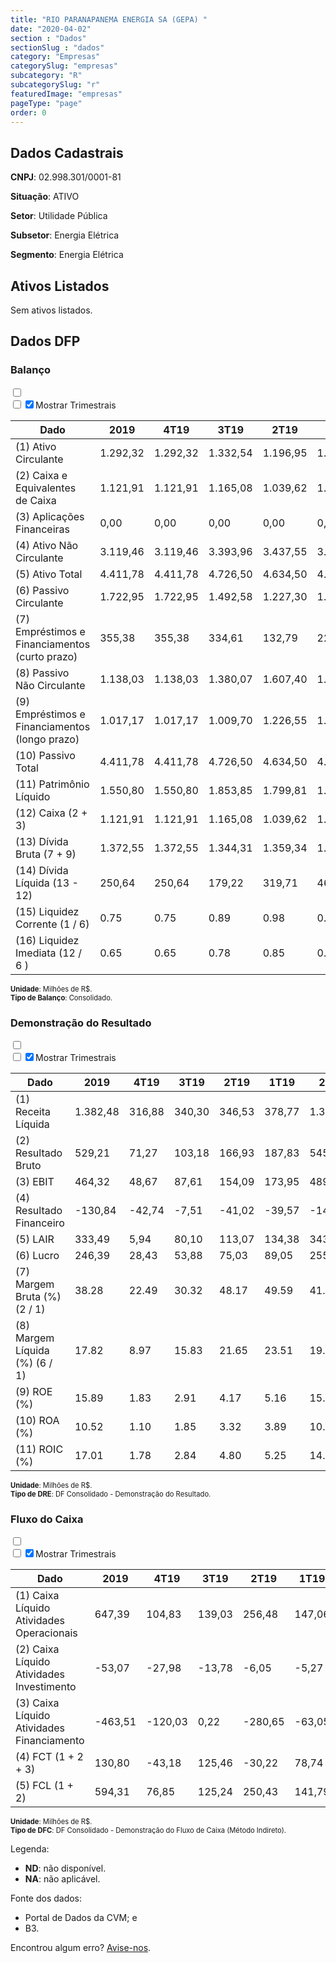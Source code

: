 ```yaml
---  
title: "RIO PARANAPANEMA ENERGIA SA (GEPA) "  
date: "2020-04-02"  
section : "Dados"  
sectionSlug : "dados"  
category: "Empresas"  
categorySlug: "empresas"  
subcategory: "R"  
subcategorySlug: "r"  
featuredImage: "empresas"  
pageType: "page"  
order: 0  
---
```



## Dados Cadastrais


**CNPJ**: 02.998.301/0001-81

**Situação**: ATIVO

**Setor**: Utilidade Pública

**Subsetor**: Energia Elétrica

**Segmento**: Energia Elétrica


## Ativos Listados


Sem ativos listados.




## Dados DFP

### Balanço
  
<input type='checkbox' class='toggleCommand' id='toggleBalanco' name='toggleBalanco'>  
<div class='filter-group-balanco'>  
<div class='check_button_balanco'>  
<label for='toggleBalanco'>  
<input type='checkbox' data-filter-col='trimBalanco'><input type='checkbox' data-filter-col='trimBalanco' checked><span>Mostrar Trimestrais</span>  
</label>  
</div>  
</div>  
<div class='overflow balancoTableWrapper'>  
<table class='balancoTable'>  
<thead>  
<tr>  
<th class='dataHeader fixedLeftColumn'>Dado</th>  
<th>2019</th>  
<th class='trimHeader' data-col='trimBalanco'>4T19</th>  
<th class='trimHeader' data-col='trimBalanco'>3T19</th>  
<th class='trimHeader' data-col='trimBalanco'>2T19</th>  
<th class='trimHeader' data-col='trimBalanco'>1T19</th>  
<th>2018</th>  
<th class='trimHeader' data-col='trimBalanco'>4T18</th>  
<th class='trimHeader' data-col='trimBalanco'>3T18</th>  
<th class='trimHeader' data-col='trimBalanco'>2T18</th>  
<th class='trimHeader' data-col='trimBalanco'>1T18</th>  
<th>2017</th>  
<th class='trimHeader' data-col='trimBalanco'>4T17</th>  
<th class='trimHeader' data-col='trimBalanco'>3T17</th>  
<th class='trimHeader' data-col='trimBalanco'>2T17</th>  
<th class='trimHeader' data-col='trimBalanco'>1T17</th>  
<th>2016</th>  
<th class='trimHeader' data-col='trimBalanco'>4T16</th>  
<th class='trimHeader' data-col='trimBalanco'>3T16</th>  
<th class='trimHeader' data-col='trimBalanco'>2T16</th>  
<th class='trimHeader' data-col='trimBalanco'>1T16</th>  
<th>2015</th>  
<th class='trimHeader' data-col='trimBalanco'>4T15</th>  
<th class='trimHeader' data-col='trimBalanco'>3T15</th>  
<th class='trimHeader' data-col='trimBalanco'>2T15</th>  
<th class='trimHeader' data-col='trimBalanco'>1T15</th>  
<th>2014</th>  
<th class='trimHeader' data-col='trimBalanco'>4T14</th>  
<th class='trimHeader' data-col='trimBalanco'>3T14</th>  
<th class='trimHeader' data-col='trimBalanco'>2T14</th>  
<th class='trimHeader' data-col='trimBalanco'>1T14</th>  
<th>2013</th>  
<th class='trimHeader' data-col='trimBalanco'>4T13</th>  
<th class='trimHeader' data-col='trimBalanco'>3T13</th>  
<th class='trimHeader' data-col='trimBalanco'>2T13</th>  
<th class='trimHeader' data-col='trimBalanco'>1T13</th>  
<th>2012</th>  
<th class='trimHeader' data-col='trimBalanco'>4T12</th>  
<th class='trimHeader' data-col='trimBalanco'>3T12</th>  
<th class='trimHeader' data-col='trimBalanco'>2T12</th>  
<th class='trimHeader' data-col='trimBalanco'>1T12</th>  
<th>2011</th>  
<th class='trimHeader' data-col='trimBalanco'>4T11</th>  
<th class='trimHeader' data-col='trimBalanco'>3T11</th>  
<th class='trimHeader' data-col='trimBalanco'>2T11</th>  
<th class='trimHeader' data-col='trimBalanco'>1T11</th>  
<th>2010</th>  
<th class='trimHeader' data-col='trimBalanco'>4T10</th>  
<th class='trimHeader' data-col='trimBalanco'>3T10</th>  
<th class='trimHeader' data-col='trimBalanco'>2T10</th>  
<th class='trimHeader' data-col='trimBalanco'>1T10</th>  
<th>2009</th>  
<th class='trimHeader' data-col='trimBalanco'>4T09</th>  
<th class='trimHeader' data-col='trimBalanco'>3T09</th>  
<th class='trimHeader' data-col='trimBalanco'>2T09</th>  
<th class='trimHeader' data-col='trimBalanco'>1T09</th>  
</tr>  
</thead>  
<tbody>  
<tr class='trContaAtivo'>  
<td class='leftAlignCell rowDescription fixedLeftColumn'>(1) Ativo Circulante</td>  
<td>1.292,32</td>  
<td data-col='trimBalanco' class='trimData'>1.292,32</td>  
<td data-col='trimBalanco' class='trimData'>1.332,54</td>  
<td data-col='trimBalanco' class='trimData'>1.196,95</td>  
<td data-col='trimBalanco' class='trimData'>1.260,68</td>  
<td>1.219,18</td>  
<td data-col='trimBalanco' class='trimData'>1.219,18</td>  
<td data-col='trimBalanco' class='trimData'>1.194,72</td>  
<td data-col='trimBalanco' class='trimData'>1.390,72</td>  
<td data-col='trimBalanco' class='trimData'>1.034,02</td>  
<td>1.163,14</td>  
<td data-col='trimBalanco' class='trimData'>1.163,14</td>  
<td data-col='trimBalanco' class='trimData'>1.157,65</td>  
<td data-col='trimBalanco' class='trimData'>662,83</td>  
<td data-col='trimBalanco' class='trimData'>973,66</td>  
<td>1.015,25</td>  
<td data-col='trimBalanco' class='trimData'>1.015,25</td>  
<td data-col='trimBalanco' class='trimData'>972,27</td>  
<td data-col='trimBalanco' class='trimData'>704,03</td>  
<td data-col='trimBalanco' class='trimData'>632,03</td>  
<td>659,62</td>  
<td data-col='trimBalanco' class='trimData'>659,62</td>  
<td data-col='trimBalanco' class='trimData'>485,42</td>  
<td data-col='trimBalanco' class='trimData'>319,15</td>  
<td data-col='trimBalanco' class='trimData'>659,62</td>  
<td>0,00</td>  
<td data-col='trimBalanco' class='trimData'>0,00</td>  
<td data-col='trimBalanco' class='trimData'>0,00</td>  
<td data-col='trimBalanco' class='trimData'>0,00</td>  
<td data-col='trimBalanco' class='trimData'>ND</td>  
<td>ND</td>  
<td data-col='trimBalanco' class='trimData'>ND</td>  
<td data-col='trimBalanco' class='trimData'>ND</td>  
<td data-col='trimBalanco' class='trimData'>ND</td>  
<td data-col='trimBalanco' class='trimData'>ND</td>  
<td>ND</td>  
<td data-col='trimBalanco' class='trimData'>ND</td>  
<td data-col='trimBalanco' class='trimData'>ND</td>  
<td data-col='trimBalanco' class='trimData'>ND</td>  
<td data-col='trimBalanco' class='trimData'>ND</td>  
<td>ND</td>  
<td data-col='trimBalanco' class='trimData'>ND</td>  
<td data-col='trimBalanco' class='trimData'>ND</td>  
<td data-col='trimBalanco' class='trimData'>ND</td>  
<td data-col='trimBalanco' class='trimData'>ND</td>  
<td>ND</td>  
<td data-col='trimBalanco' class='trimData'>ND</td>  
<td data-col='trimBalanco' class='trimData'>ND</td>  
<td data-col='trimBalanco' class='trimData'>ND</td>  
<td data-col='trimBalanco' class='trimData'>ND</td>  
<td>ND</td>  
<td data-col='trimBalanco' class='trimData'>ND</td>  
<td data-col='trimBalanco' class='trimData'>ND</td>  
<td data-col='trimBalanco' class='trimData'>ND</td>  
<td data-col='trimBalanco' class='trimData'>ND</td>  
</tr>  
<tr class='trContaAtivo'>  
<td class='leftAlignCell rowDescription fixedLeftColumn'>(2) Caixa e Equivalentes de Caixa</td>  
<td>1.121,91</td>  
<td data-col='trimBalanco' class='trimData'>1.121,91</td>  
<td data-col='trimBalanco' class='trimData'>1.165,08</td>  
<td data-col='trimBalanco' class='trimData'>1.039,62</td>  
<td data-col='trimBalanco' class='trimData'>1.069,84</td>  
<td>991,10</td>  
<td data-col='trimBalanco' class='trimData'>991,10</td>  
<td data-col='trimBalanco' class='trimData'>969,27</td>  
<td data-col='trimBalanco' class='trimData'>1.231,43</td>  
<td data-col='trimBalanco' class='trimData'>878,78</td>  
<td>976,84</td>  
<td data-col='trimBalanco' class='trimData'>976,84</td>  
<td data-col='trimBalanco' class='trimData'>983,12</td>  
<td data-col='trimBalanco' class='trimData'>469,96</td>  
<td data-col='trimBalanco' class='trimData'>770,17</td>  
<td>852,56</td>  
<td data-col='trimBalanco' class='trimData'>852,56</td>  
<td data-col='trimBalanco' class='trimData'>808,66</td>  
<td data-col='trimBalanco' class='trimData'>542,01</td>  
<td data-col='trimBalanco' class='trimData'>451,24</td>  
<td>464,07</td>  
<td data-col='trimBalanco' class='trimData'>464,07</td>  
<td data-col='trimBalanco' class='trimData'>326,44</td>  
<td data-col='trimBalanco' class='trimData'>168,91</td>  
<td data-col='trimBalanco' class='trimData'>464,07</td>  
<td>0,00</td>  
<td data-col='trimBalanco' class='trimData'>0,00</td>  
<td data-col='trimBalanco' class='trimData'>0,00</td>  
<td data-col='trimBalanco' class='trimData'>0,00</td>  
<td data-col='trimBalanco' class='trimData'>ND</td>  
<td>ND</td>  
<td data-col='trimBalanco' class='trimData'>ND</td>  
<td data-col='trimBalanco' class='trimData'>ND</td>  
<td data-col='trimBalanco' class='trimData'>ND</td>  
<td data-col='trimBalanco' class='trimData'>ND</td>  
<td>ND</td>  
<td data-col='trimBalanco' class='trimData'>ND</td>  
<td data-col='trimBalanco' class='trimData'>ND</td>  
<td data-col='trimBalanco' class='trimData'>ND</td>  
<td data-col='trimBalanco' class='trimData'>ND</td>  
<td>ND</td>  
<td data-col='trimBalanco' class='trimData'>ND</td>  
<td data-col='trimBalanco' class='trimData'>ND</td>  
<td data-col='trimBalanco' class='trimData'>ND</td>  
<td data-col='trimBalanco' class='trimData'>ND</td>  
<td>ND</td>  
<td data-col='trimBalanco' class='trimData'>ND</td>  
<td data-col='trimBalanco' class='trimData'>ND</td>  
<td data-col='trimBalanco' class='trimData'>ND</td>  
<td data-col='trimBalanco' class='trimData'>ND</td>  
<td>ND</td>  
<td data-col='trimBalanco' class='trimData'>ND</td>  
<td data-col='trimBalanco' class='trimData'>ND</td>  
<td data-col='trimBalanco' class='trimData'>ND</td>  
<td data-col='trimBalanco' class='trimData'>ND</td>  
</tr>  
<tr class='trContaAtivo'>  
<td class='leftAlignCell rowDescription fixedLeftColumn'>(3) Aplicações Financeiras</td>  
<td>0,00</td>  
<td data-col='trimBalanco' class='trimData'>0,00</td>  
<td data-col='trimBalanco' class='trimData'>0,00</td>  
<td data-col='trimBalanco' class='trimData'>0,00</td>  
<td data-col='trimBalanco' class='trimData'>0,00</td>  
<td>0,00</td>  
<td data-col='trimBalanco' class='trimData'>0,00</td>  
<td data-col='trimBalanco' class='trimData'>0,00</td>  
<td data-col='trimBalanco' class='trimData'>0,00</td>  
<td data-col='trimBalanco' class='trimData'>0,00</td>  
<td>0,00</td>  
<td data-col='trimBalanco' class='trimData'>0,00</td>  
<td data-col='trimBalanco' class='trimData'>0,00</td>  
<td data-col='trimBalanco' class='trimData'>0,00</td>  
<td data-col='trimBalanco' class='trimData'>0,00</td>  
<td>0,00</td>  
<td data-col='trimBalanco' class='trimData'>0,00</td>  
<td data-col='trimBalanco' class='trimData'>0,00</td>  
<td data-col='trimBalanco' class='trimData'>0,00</td>  
<td data-col='trimBalanco' class='trimData'>0,00</td>  
<td>0,00</td>  
<td data-col='trimBalanco' class='trimData'>0,00</td>  
<td data-col='trimBalanco' class='trimData'>0,00</td>  
<td data-col='trimBalanco' class='trimData'>0,00</td>  
<td data-col='trimBalanco' class='trimData'>0,00</td>  
<td>0,00</td>  
<td data-col='trimBalanco' class='trimData'>0,00</td>  
<td data-col='trimBalanco' class='trimData'>0,00</td>  
<td data-col='trimBalanco' class='trimData'>0,00</td>  
<td data-col='trimBalanco' class='trimData'>ND</td>  
<td>ND</td>  
<td data-col='trimBalanco' class='trimData'>ND</td>  
<td data-col='trimBalanco' class='trimData'>ND</td>  
<td data-col='trimBalanco' class='trimData'>ND</td>  
<td data-col='trimBalanco' class='trimData'>ND</td>  
<td>ND</td>  
<td data-col='trimBalanco' class='trimData'>ND</td>  
<td data-col='trimBalanco' class='trimData'>ND</td>  
<td data-col='trimBalanco' class='trimData'>ND</td>  
<td data-col='trimBalanco' class='trimData'>ND</td>  
<td>ND</td>  
<td data-col='trimBalanco' class='trimData'>ND</td>  
<td data-col='trimBalanco' class='trimData'>ND</td>  
<td data-col='trimBalanco' class='trimData'>ND</td>  
<td data-col='trimBalanco' class='trimData'>ND</td>  
<td>ND</td>  
<td data-col='trimBalanco' class='trimData'>ND</td>  
<td data-col='trimBalanco' class='trimData'>ND</td>  
<td data-col='trimBalanco' class='trimData'>ND</td>  
<td data-col='trimBalanco' class='trimData'>ND</td>  
<td>ND</td>  
<td data-col='trimBalanco' class='trimData'>ND</td>  
<td data-col='trimBalanco' class='trimData'>ND</td>  
<td data-col='trimBalanco' class='trimData'>ND</td>  
<td data-col='trimBalanco' class='trimData'>ND</td>  
</tr>  
<tr class='trContaAtivo'>  
<td class='leftAlignCell rowDescription fixedLeftColumn'>(4) Ativo Não Circulante</td>  
<td>3.119,46</td>  
<td data-col='trimBalanco' class='trimData'>3.119,46</td>  
<td data-col='trimBalanco' class='trimData'>3.393,96</td>  
<td data-col='trimBalanco' class='trimData'>3.437,55</td>  
<td data-col='trimBalanco' class='trimData'>3.209,80</td>  
<td>3.250,98</td>  
<td data-col='trimBalanco' class='trimData'>3.250,98</td>  
<td data-col='trimBalanco' class='trimData'>3.446,18</td>  
<td data-col='trimBalanco' class='trimData'>3.306,07</td>  
<td data-col='trimBalanco' class='trimData'>3.321,79</td>  
<td>3.346,55</td>  
<td data-col='trimBalanco' class='trimData'>3.346,55</td>  
<td data-col='trimBalanco' class='trimData'>3.253,18</td>  
<td data-col='trimBalanco' class='trimData'>3.296,79</td>  
<td data-col='trimBalanco' class='trimData'>3.334,65</td>  
<td>3.372,87</td>  
<td data-col='trimBalanco' class='trimData'>3.372,87</td>  
<td data-col='trimBalanco' class='trimData'>3.390,84</td>  
<td data-col='trimBalanco' class='trimData'>3.432,28</td>  
<td data-col='trimBalanco' class='trimData'>3.477,10</td>  
<td>3.522,97</td>  
<td data-col='trimBalanco' class='trimData'>3.522,97</td>  
<td data-col='trimBalanco' class='trimData'>3.589,17</td>  
<td data-col='trimBalanco' class='trimData'>3.619,48</td>  
<td data-col='trimBalanco' class='trimData'>3.522,97</td>  
<td>0,00</td>  
<td data-col='trimBalanco' class='trimData'>0,00</td>  
<td data-col='trimBalanco' class='trimData'>0,00</td>  
<td data-col='trimBalanco' class='trimData'>0,00</td>  
<td data-col='trimBalanco' class='trimData'>ND</td>  
<td>ND</td>  
<td data-col='trimBalanco' class='trimData'>ND</td>  
<td data-col='trimBalanco' class='trimData'>ND</td>  
<td data-col='trimBalanco' class='trimData'>ND</td>  
<td data-col='trimBalanco' class='trimData'>ND</td>  
<td>ND</td>  
<td data-col='trimBalanco' class='trimData'>ND</td>  
<td data-col='trimBalanco' class='trimData'>ND</td>  
<td data-col='trimBalanco' class='trimData'>ND</td>  
<td data-col='trimBalanco' class='trimData'>ND</td>  
<td>ND</td>  
<td data-col='trimBalanco' class='trimData'>ND</td>  
<td data-col='trimBalanco' class='trimData'>ND</td>  
<td data-col='trimBalanco' class='trimData'>ND</td>  
<td data-col='trimBalanco' class='trimData'>ND</td>  
<td>ND</td>  
<td data-col='trimBalanco' class='trimData'>ND</td>  
<td data-col='trimBalanco' class='trimData'>ND</td>  
<td data-col='trimBalanco' class='trimData'>ND</td>  
<td data-col='trimBalanco' class='trimData'>ND</td>  
<td>ND</td>  
<td data-col='trimBalanco' class='trimData'>ND</td>  
<td data-col='trimBalanco' class='trimData'>ND</td>  
<td data-col='trimBalanco' class='trimData'>ND</td>  
<td data-col='trimBalanco' class='trimData'>ND</td>  
</tr>  
<tr class='trContaAtivo'>  
<td class='leftAlignCell rowDescription fixedLeftColumn'>(5) Ativo Total</td>  
<td>4.411,78</td>  
<td data-col='trimBalanco' class='trimData'>4.411,78</td>  
<td data-col='trimBalanco' class='trimData'>4.726,50</td>  
<td data-col='trimBalanco' class='trimData'>4.634,50</td>  
<td data-col='trimBalanco' class='trimData'>4.470,48</td>  
<td>4.470,16</td>  
<td data-col='trimBalanco' class='trimData'>4.470,16</td>  
<td data-col='trimBalanco' class='trimData'>4.640,90</td>  
<td data-col='trimBalanco' class='trimData'>4.696,80</td>  
<td data-col='trimBalanco' class='trimData'>4.355,82</td>  
<td>4.509,69</td>  
<td data-col='trimBalanco' class='trimData'>4.509,69</td>  
<td data-col='trimBalanco' class='trimData'>4.410,82</td>  
<td data-col='trimBalanco' class='trimData'>3.959,62</td>  
<td data-col='trimBalanco' class='trimData'>4.308,31</td>  
<td>4.388,12</td>  
<td data-col='trimBalanco' class='trimData'>4.388,12</td>  
<td data-col='trimBalanco' class='trimData'>4.363,11</td>  
<td data-col='trimBalanco' class='trimData'>4.136,31</td>  
<td data-col='trimBalanco' class='trimData'>4.109,12</td>  
<td>4.182,59</td>  
<td data-col='trimBalanco' class='trimData'>4.182,59</td>  
<td data-col='trimBalanco' class='trimData'>4.074,59</td>  
<td data-col='trimBalanco' class='trimData'>3.938,62</td>  
<td data-col='trimBalanco' class='trimData'>4.182,59</td>  
<td>0,00</td>  
<td data-col='trimBalanco' class='trimData'>0,00</td>  
<td data-col='trimBalanco' class='trimData'>0,00</td>  
<td data-col='trimBalanco' class='trimData'>0,00</td>  
<td data-col='trimBalanco' class='trimData'>ND</td>  
<td>ND</td>  
<td data-col='trimBalanco' class='trimData'>ND</td>  
<td data-col='trimBalanco' class='trimData'>ND</td>  
<td data-col='trimBalanco' class='trimData'>ND</td>  
<td data-col='trimBalanco' class='trimData'>ND</td>  
<td>ND</td>  
<td data-col='trimBalanco' class='trimData'>ND</td>  
<td data-col='trimBalanco' class='trimData'>ND</td>  
<td data-col='trimBalanco' class='trimData'>ND</td>  
<td data-col='trimBalanco' class='trimData'>ND</td>  
<td>ND</td>  
<td data-col='trimBalanco' class='trimData'>ND</td>  
<td data-col='trimBalanco' class='trimData'>ND</td>  
<td data-col='trimBalanco' class='trimData'>ND</td>  
<td data-col='trimBalanco' class='trimData'>ND</td>  
<td>ND</td>  
<td data-col='trimBalanco' class='trimData'>ND</td>  
<td data-col='trimBalanco' class='trimData'>ND</td>  
<td data-col='trimBalanco' class='trimData'>ND</td>  
<td data-col='trimBalanco' class='trimData'>ND</td>  
<td>ND</td>  
<td data-col='trimBalanco' class='trimData'>ND</td>  
<td data-col='trimBalanco' class='trimData'>ND</td>  
<td data-col='trimBalanco' class='trimData'>ND</td>  
<td data-col='trimBalanco' class='trimData'>ND</td>  
</tr>  
<tr class='trContaPassivo'>  
<td class='leftAlignCell rowDescription fixedLeftColumn'>(6) Passivo Circulante</td>  
<td>1.722,95</td>  
<td data-col='trimBalanco' class='trimData'>1.722,95</td>  
<td data-col='trimBalanco' class='trimData'>1.492,58</td>  
<td data-col='trimBalanco' class='trimData'>1.227,30</td>  
<td data-col='trimBalanco' class='trimData'>1.324,51</td>  
<td>1.421,22</td>  
<td data-col='trimBalanco' class='trimData'>1.421,22</td>  
<td data-col='trimBalanco' class='trimData'>1.411,66</td>  
<td data-col='trimBalanco' class='trimData'>1.460,67</td>  
<td data-col='trimBalanco' class='trimData'>1.340,14</td>  
<td>1.591,82</td>  
<td data-col='trimBalanco' class='trimData'>1.591,82</td>  
<td data-col='trimBalanco' class='trimData'>1.170,63</td>  
<td data-col='trimBalanco' class='trimData'>768,68</td>  
<td data-col='trimBalanco' class='trimData'>1.122,25</td>  
<td>1.333,79</td>  
<td data-col='trimBalanco' class='trimData'>1.333,79</td>  
<td data-col='trimBalanco' class='trimData'>983,28</td>  
<td data-col='trimBalanco' class='trimData'>901,32</td>  
<td data-col='trimBalanco' class='trimData'>667,00</td>  
<td>757,07</td>  
<td data-col='trimBalanco' class='trimData'>757,07</td>  
<td data-col='trimBalanco' class='trimData'>488,02</td>  
<td data-col='trimBalanco' class='trimData'>298,82</td>  
<td data-col='trimBalanco' class='trimData'>757,07</td>  
<td>0,00</td>  
<td data-col='trimBalanco' class='trimData'>0,00</td>  
<td data-col='trimBalanco' class='trimData'>0,00</td>  
<td data-col='trimBalanco' class='trimData'>0,00</td>  
<td data-col='trimBalanco' class='trimData'>ND</td>  
<td>ND</td>  
<td data-col='trimBalanco' class='trimData'>ND</td>  
<td data-col='trimBalanco' class='trimData'>ND</td>  
<td data-col='trimBalanco' class='trimData'>ND</td>  
<td data-col='trimBalanco' class='trimData'>ND</td>  
<td>ND</td>  
<td data-col='trimBalanco' class='trimData'>ND</td>  
<td data-col='trimBalanco' class='trimData'>ND</td>  
<td data-col='trimBalanco' class='trimData'>ND</td>  
<td data-col='trimBalanco' class='trimData'>ND</td>  
<td>ND</td>  
<td data-col='trimBalanco' class='trimData'>ND</td>  
<td data-col='trimBalanco' class='trimData'>ND</td>  
<td data-col='trimBalanco' class='trimData'>ND</td>  
<td data-col='trimBalanco' class='trimData'>ND</td>  
<td>ND</td>  
<td data-col='trimBalanco' class='trimData'>ND</td>  
<td data-col='trimBalanco' class='trimData'>ND</td>  
<td data-col='trimBalanco' class='trimData'>ND</td>  
<td data-col='trimBalanco' class='trimData'>ND</td>  
<td>ND</td>  
<td data-col='trimBalanco' class='trimData'>ND</td>  
<td data-col='trimBalanco' class='trimData'>ND</td>  
<td data-col='trimBalanco' class='trimData'>ND</td>  
<td data-col='trimBalanco' class='trimData'>ND</td>  
</tr>  
<tr class='trContaPassivo'>  
<td class='leftAlignCell rowDescription fixedLeftColumn'>(7) Empréstimos e Financiamentos (curto prazo)</td>  
<td>355,38</td>  
<td data-col='trimBalanco' class='trimData'>355,38</td>  
<td data-col='trimBalanco' class='trimData'>334,61</td>  
<td data-col='trimBalanco' class='trimData'>132,79</td>  
<td data-col='trimBalanco' class='trimData'>221,77</td>  
<td>223,71</td>  
<td data-col='trimBalanco' class='trimData'>223,71</td>  
<td data-col='trimBalanco' class='trimData'>202,32</td>  
<td data-col='trimBalanco' class='trimData'>443,23</td>  
<td data-col='trimBalanco' class='trimData'>362,53</td>  
<td>360,17</td>  
<td data-col='trimBalanco' class='trimData'>360,17</td>  
<td data-col='trimBalanco' class='trimData'>342,44</td>  
<td data-col='trimBalanco' class='trimData'>199,53</td>  
<td data-col='trimBalanco' class='trimData'>448,40</td>  
<td>515,61</td>  
<td data-col='trimBalanco' class='trimData'>515,61</td>  
<td data-col='trimBalanco' class='trimData'>491,60</td>  
<td data-col='trimBalanco' class='trimData'>496,39</td>  
<td data-col='trimBalanco' class='trimData'>208,85</td>  
<td>207,97</td>  
<td data-col='trimBalanco' class='trimData'>207,97</td>  
<td data-col='trimBalanco' class='trimData'>192,37</td>  
<td data-col='trimBalanco' class='trimData'>119,71</td>  
<td data-col='trimBalanco' class='trimData'>207,97</td>  
<td>0,00</td>  
<td data-col='trimBalanco' class='trimData'>0,00</td>  
<td data-col='trimBalanco' class='trimData'>0,00</td>  
<td data-col='trimBalanco' class='trimData'>0,00</td>  
<td data-col='trimBalanco' class='trimData'>ND</td>  
<td>ND</td>  
<td data-col='trimBalanco' class='trimData'>ND</td>  
<td data-col='trimBalanco' class='trimData'>ND</td>  
<td data-col='trimBalanco' class='trimData'>ND</td>  
<td data-col='trimBalanco' class='trimData'>ND</td>  
<td>ND</td>  
<td data-col='trimBalanco' class='trimData'>ND</td>  
<td data-col='trimBalanco' class='trimData'>ND</td>  
<td data-col='trimBalanco' class='trimData'>ND</td>  
<td data-col='trimBalanco' class='trimData'>ND</td>  
<td>ND</td>  
<td data-col='trimBalanco' class='trimData'>ND</td>  
<td data-col='trimBalanco' class='trimData'>ND</td>  
<td data-col='trimBalanco' class='trimData'>ND</td>  
<td data-col='trimBalanco' class='trimData'>ND</td>  
<td>ND</td>  
<td data-col='trimBalanco' class='trimData'>ND</td>  
<td data-col='trimBalanco' class='trimData'>ND</td>  
<td data-col='trimBalanco' class='trimData'>ND</td>  
<td data-col='trimBalanco' class='trimData'>ND</td>  
<td>ND</td>  
<td data-col='trimBalanco' class='trimData'>ND</td>  
<td data-col='trimBalanco' class='trimData'>ND</td>  
<td data-col='trimBalanco' class='trimData'>ND</td>  
<td data-col='trimBalanco' class='trimData'>ND</td>  
</tr>  
<tr class='trContaPassivo'>  
<td class='leftAlignCell rowDescription fixedLeftColumn'>(8) Passivo Não Circulante</td>  
<td>1.138,03</td>  
<td data-col='trimBalanco' class='trimData'>1.138,03</td>  
<td data-col='trimBalanco' class='trimData'>1.380,07</td>  
<td data-col='trimBalanco' class='trimData'>1.607,40</td>  
<td data-col='trimBalanco' class='trimData'>1.421,34</td>  
<td>1.413,52</td>  
<td data-col='trimBalanco' class='trimData'>1.413,52</td>  
<td data-col='trimBalanco' class='trimData'>1.407,70</td>  
<td data-col='trimBalanco' class='trimData'>1.407,66</td>  
<td data-col='trimBalanco' class='trimData'>1.236,13</td>  
<td>1.224,21</td>  
<td data-col='trimBalanco' class='trimData'>1.224,21</td>  
<td data-col='trimBalanco' class='trimData'>1.258,57</td>  
<td data-col='trimBalanco' class='trimData'>1.181,02</td>  
<td data-col='trimBalanco' class='trimData'>1.285,83</td>  
<td>1.282,35</td>  
<td data-col='trimBalanco' class='trimData'>1.282,35</td>  
<td data-col='trimBalanco' class='trimData'>1.316,66</td>  
<td data-col='trimBalanco' class='trimData'>1.255,84</td>  
<td data-col='trimBalanco' class='trimData'>1.540,88</td>  
<td>1.611,64</td>  
<td data-col='trimBalanco' class='trimData'>1.611,64</td>  
<td data-col='trimBalanco' class='trimData'>1.604,39</td>  
<td data-col='trimBalanco' class='trimData'>1.723,06</td>  
<td data-col='trimBalanco' class='trimData'>1.611,64</td>  
<td>0,00</td>  
<td data-col='trimBalanco' class='trimData'>0,00</td>  
<td data-col='trimBalanco' class='trimData'>0,00</td>  
<td data-col='trimBalanco' class='trimData'>0,00</td>  
<td data-col='trimBalanco' class='trimData'>ND</td>  
<td>ND</td>  
<td data-col='trimBalanco' class='trimData'>ND</td>  
<td data-col='trimBalanco' class='trimData'>ND</td>  
<td data-col='trimBalanco' class='trimData'>ND</td>  
<td data-col='trimBalanco' class='trimData'>ND</td>  
<td>ND</td>  
<td data-col='trimBalanco' class='trimData'>ND</td>  
<td data-col='trimBalanco' class='trimData'>ND</td>  
<td data-col='trimBalanco' class='trimData'>ND</td>  
<td data-col='trimBalanco' class='trimData'>ND</td>  
<td>ND</td>  
<td data-col='trimBalanco' class='trimData'>ND</td>  
<td data-col='trimBalanco' class='trimData'>ND</td>  
<td data-col='trimBalanco' class='trimData'>ND</td>  
<td data-col='trimBalanco' class='trimData'>ND</td>  
<td>ND</td>  
<td data-col='trimBalanco' class='trimData'>ND</td>  
<td data-col='trimBalanco' class='trimData'>ND</td>  
<td data-col='trimBalanco' class='trimData'>ND</td>  
<td data-col='trimBalanco' class='trimData'>ND</td>  
<td>ND</td>  
<td data-col='trimBalanco' class='trimData'>ND</td>  
<td data-col='trimBalanco' class='trimData'>ND</td>  
<td data-col='trimBalanco' class='trimData'>ND</td>  
<td data-col='trimBalanco' class='trimData'>ND</td>  
</tr>  
<tr class='trContaPassivo'>  
<td class='leftAlignCell rowDescription fixedLeftColumn'>(9) Empréstimos e Financiamentos (longo prazo)</td>  
<td>1.017,17</td>  
<td data-col='trimBalanco' class='trimData'>1.017,17</td>  
<td data-col='trimBalanco' class='trimData'>1.009,70</td>  
<td data-col='trimBalanco' class='trimData'>1.226,55</td>  
<td data-col='trimBalanco' class='trimData'>1.311,52</td>  
<td>1.300,33</td>  
<td data-col='trimBalanco' class='trimData'>1.300,33</td>  
<td data-col='trimBalanco' class='trimData'>1.293,89</td>  
<td data-col='trimBalanco' class='trimData'>1.303,78</td>  
<td data-col='trimBalanco' class='trimData'>1.136,92</td>  
<td>1.127,52</td>  
<td data-col='trimBalanco' class='trimData'>1.127,52</td>  
<td data-col='trimBalanco' class='trimData'>1.119,86</td>  
<td data-col='trimBalanco' class='trimData'>944,18</td>  
<td data-col='trimBalanco' class='trimData'>1.019,21</td>  
<td>1.012,14</td>  
<td data-col='trimBalanco' class='trimData'>1.012,14</td>  
<td data-col='trimBalanco' class='trimData'>1.009,27</td>  
<td data-col='trimBalanco' class='trimData'>925,88</td>  
<td data-col='trimBalanco' class='trimData'>1.201,02</td>  
<td>1.250,81</td>  
<td data-col='trimBalanco' class='trimData'>1.250,81</td>  
<td data-col='trimBalanco' class='trimData'>1.228,16</td>  
<td data-col='trimBalanco' class='trimData'>1.296,40</td>  
<td data-col='trimBalanco' class='trimData'>1.250,81</td>  
<td>0,00</td>  
<td data-col='trimBalanco' class='trimData'>0,00</td>  
<td data-col='trimBalanco' class='trimData'>0,00</td>  
<td data-col='trimBalanco' class='trimData'>0,00</td>  
<td data-col='trimBalanco' class='trimData'>ND</td>  
<td>ND</td>  
<td data-col='trimBalanco' class='trimData'>ND</td>  
<td data-col='trimBalanco' class='trimData'>ND</td>  
<td data-col='trimBalanco' class='trimData'>ND</td>  
<td data-col='trimBalanco' class='trimData'>ND</td>  
<td>ND</td>  
<td data-col='trimBalanco' class='trimData'>ND</td>  
<td data-col='trimBalanco' class='trimData'>ND</td>  
<td data-col='trimBalanco' class='trimData'>ND</td>  
<td data-col='trimBalanco' class='trimData'>ND</td>  
<td>ND</td>  
<td data-col='trimBalanco' class='trimData'>ND</td>  
<td data-col='trimBalanco' class='trimData'>ND</td>  
<td data-col='trimBalanco' class='trimData'>ND</td>  
<td data-col='trimBalanco' class='trimData'>ND</td>  
<td>ND</td>  
<td data-col='trimBalanco' class='trimData'>ND</td>  
<td data-col='trimBalanco' class='trimData'>ND</td>  
<td data-col='trimBalanco' class='trimData'>ND</td>  
<td data-col='trimBalanco' class='trimData'>ND</td>  
<td>ND</td>  
<td data-col='trimBalanco' class='trimData'>ND</td>  
<td data-col='trimBalanco' class='trimData'>ND</td>  
<td data-col='trimBalanco' class='trimData'>ND</td>  
<td data-col='trimBalanco' class='trimData'>ND</td>  
</tr>  
<tr class='trContaPassivo'>  
<td class='leftAlignCell rowDescription fixedLeftColumn'>(10) Passivo Total</td>  
<td>4.411,78</td>  
<td data-col='trimBalanco' class='trimData'>4.411,78</td>  
<td data-col='trimBalanco' class='trimData'>4.726,50</td>  
<td data-col='trimBalanco' class='trimData'>4.634,50</td>  
<td data-col='trimBalanco' class='trimData'>4.470,48</td>  
<td>4.470,16</td>  
<td data-col='trimBalanco' class='trimData'>4.470,16</td>  
<td data-col='trimBalanco' class='trimData'>4.640,90</td>  
<td data-col='trimBalanco' class='trimData'>4.696,80</td>  
<td data-col='trimBalanco' class='trimData'>4.355,82</td>  
<td>4.509,69</td>  
<td data-col='trimBalanco' class='trimData'>4.509,69</td>  
<td data-col='trimBalanco' class='trimData'>4.410,82</td>  
<td data-col='trimBalanco' class='trimData'>3.959,62</td>  
<td data-col='trimBalanco' class='trimData'>4.308,31</td>  
<td>4.388,12</td>  
<td data-col='trimBalanco' class='trimData'>4.388,12</td>  
<td data-col='trimBalanco' class='trimData'>4.363,11</td>  
<td data-col='trimBalanco' class='trimData'>4.136,31</td>  
<td data-col='trimBalanco' class='trimData'>4.109,12</td>  
<td>4.182,59</td>  
<td data-col='trimBalanco' class='trimData'>4.182,59</td>  
<td data-col='trimBalanco' class='trimData'>4.074,59</td>  
<td data-col='trimBalanco' class='trimData'>3.938,62</td>  
<td data-col='trimBalanco' class='trimData'>4.182,59</td>  
<td>0,00</td>  
<td data-col='trimBalanco' class='trimData'>0,00</td>  
<td data-col='trimBalanco' class='trimData'>0,00</td>  
<td data-col='trimBalanco' class='trimData'>0,00</td>  
<td data-col='trimBalanco' class='trimData'>ND</td>  
<td>ND</td>  
<td data-col='trimBalanco' class='trimData'>ND</td>  
<td data-col='trimBalanco' class='trimData'>ND</td>  
<td data-col='trimBalanco' class='trimData'>ND</td>  
<td data-col='trimBalanco' class='trimData'>ND</td>  
<td>ND</td>  
<td data-col='trimBalanco' class='trimData'>ND</td>  
<td data-col='trimBalanco' class='trimData'>ND</td>  
<td data-col='trimBalanco' class='trimData'>ND</td>  
<td data-col='trimBalanco' class='trimData'>ND</td>  
<td>ND</td>  
<td data-col='trimBalanco' class='trimData'>ND</td>  
<td data-col='trimBalanco' class='trimData'>ND</td>  
<td data-col='trimBalanco' class='trimData'>ND</td>  
<td data-col='trimBalanco' class='trimData'>ND</td>  
<td>ND</td>  
<td data-col='trimBalanco' class='trimData'>ND</td>  
<td data-col='trimBalanco' class='trimData'>ND</td>  
<td data-col='trimBalanco' class='trimData'>ND</td>  
<td data-col='trimBalanco' class='trimData'>ND</td>  
<td>ND</td>  
<td data-col='trimBalanco' class='trimData'>ND</td>  
<td data-col='trimBalanco' class='trimData'>ND</td>  
<td data-col='trimBalanco' class='trimData'>ND</td>  
<td data-col='trimBalanco' class='trimData'>ND</td>  
</tr>  
<tr class='trContaPassivo'>  
<td class='leftAlignCell rowDescription fixedLeftColumn'>(11) Patrimônio Líquido</td>  
<td>1.550,80</td>  
<td data-col='trimBalanco' class='trimData'>1.550,80</td>  
<td data-col='trimBalanco' class='trimData'>1.853,85</td>  
<td data-col='trimBalanco' class='trimData'>1.799,81</td>  
<td data-col='trimBalanco' class='trimData'>1.724,63</td>  
<td>1.635,42</td>  
<td data-col='trimBalanco' class='trimData'>1.635,42</td>  
<td data-col='trimBalanco' class='trimData'>1.821,54</td>  
<td data-col='trimBalanco' class='trimData'>1.828,46</td>  
<td data-col='trimBalanco' class='trimData'>1.779,55</td>  
<td>1.693,67</td>  
<td data-col='trimBalanco' class='trimData'>1.693,67</td>  
<td data-col='trimBalanco' class='trimData'>1.981,63</td>  
<td data-col='trimBalanco' class='trimData'>2.009,91</td>  
<td data-col='trimBalanco' class='trimData'>1.900,23</td>  
<td>1.771,99</td>  
<td data-col='trimBalanco' class='trimData'>1.771,99</td>  
<td data-col='trimBalanco' class='trimData'>2.063,17</td>  
<td data-col='trimBalanco' class='trimData'>1.979,15</td>  
<td data-col='trimBalanco' class='trimData'>1.901,24</td>  
<td>1.813,88</td>  
<td data-col='trimBalanco' class='trimData'>1.813,88</td>  
<td data-col='trimBalanco' class='trimData'>1.982,17</td>  
<td data-col='trimBalanco' class='trimData'>1.916,75</td>  
<td data-col='trimBalanco' class='trimData'>1.813,88</td>  
<td>0,00</td>  
<td data-col='trimBalanco' class='trimData'>0,00</td>  
<td data-col='trimBalanco' class='trimData'>0,00</td>  
<td data-col='trimBalanco' class='trimData'>0,00</td>  
<td data-col='trimBalanco' class='trimData'>ND</td>  
<td>ND</td>  
<td data-col='trimBalanco' class='trimData'>ND</td>  
<td data-col='trimBalanco' class='trimData'>ND</td>  
<td data-col='trimBalanco' class='trimData'>ND</td>  
<td data-col='trimBalanco' class='trimData'>ND</td>  
<td>ND</td>  
<td data-col='trimBalanco' class='trimData'>ND</td>  
<td data-col='trimBalanco' class='trimData'>ND</td>  
<td data-col='trimBalanco' class='trimData'>ND</td>  
<td data-col='trimBalanco' class='trimData'>ND</td>  
<td>ND</td>  
<td data-col='trimBalanco' class='trimData'>ND</td>  
<td data-col='trimBalanco' class='trimData'>ND</td>  
<td data-col='trimBalanco' class='trimData'>ND</td>  
<td data-col='trimBalanco' class='trimData'>ND</td>  
<td>ND</td>  
<td data-col='trimBalanco' class='trimData'>ND</td>  
<td data-col='trimBalanco' class='trimData'>ND</td>  
<td data-col='trimBalanco' class='trimData'>ND</td>  
<td data-col='trimBalanco' class='trimData'>ND</td>  
<td>ND</td>  
<td data-col='trimBalanco' class='trimData'>ND</td>  
<td data-col='trimBalanco' class='trimData'>ND</td>  
<td data-col='trimBalanco' class='trimData'>ND</td>  
<td data-col='trimBalanco' class='trimData'>ND</td>  
</tr>  
<tr>  
<td class='leftAlignCell rowDescription fixedLeftColumn'>(12) Caixa (2 + 3)</td>  
<td class='positiveNumber'>1.121,91</td>  
<td class='positiveNumber trimData' data-col='trimBalanco'>1.121,91</td>  
<td class='positiveNumber trimData' data-col='trimBalanco'>1.165,08</td>  
<td class='positiveNumber trimData' data-col='trimBalanco'>1.039,62</td>  
<td class='positiveNumber trimData' data-col='trimBalanco'>1.069,84</td>  
<td class='positiveNumber'>991,10</td>  
<td class='positiveNumber trimData' data-col='trimBalanco'>991,10</td>  
<td class='positiveNumber trimData' data-col='trimBalanco'>969,27</td>  
<td class='positiveNumber trimData' data-col='trimBalanco'>1.231,43</td>  
<td class='positiveNumber trimData' data-col='trimBalanco'>878,78</td>  
<td class='positiveNumber'>976,84</td>  
<td class='positiveNumber trimData' data-col='trimBalanco'>976,84</td>  
<td class='positiveNumber trimData' data-col='trimBalanco'>983,12</td>  
<td class='positiveNumber trimData' data-col='trimBalanco'>469,96</td>  
<td class='positiveNumber trimData' data-col='trimBalanco'>770,17</td>  
<td class='positiveNumber'>852,56</td>  
<td class='positiveNumber trimData' data-col='trimBalanco'>852,56</td>  
<td class='positiveNumber trimData' data-col='trimBalanco'>808,66</td>  
<td class='positiveNumber trimData' data-col='trimBalanco'>542,01</td>  
<td class='positiveNumber trimData' data-col='trimBalanco'>451,24</td>  
<td class='positiveNumber'>464,07</td>  
<td class='positiveNumber trimData' data-col='trimBalanco'>464,07</td>  
<td class='positiveNumber trimData' data-col='trimBalanco'>326,44</td>  
<td class='positiveNumber trimData' data-col='trimBalanco'>168,91</td>  
<td class='positiveNumber trimData' data-col='trimBalanco'>464,07</td>  
<td class='negativeNumber'>0,00</td>  
<td class='negativeNumber trimData' data-col='trimBalanco'>0,00</td>  
<td class='negativeNumber trimData' data-col='trimBalanco'>0,00</td>  
<td class='negativeNumber trimData' data-col='trimBalanco'>0,00</td>  
<td data-col='trimBalanco' class='trimData'>ND</td>  
<td>ND</td>  
<td data-col='trimBalanco' class='trimData'>ND</td>  
<td data-col='trimBalanco' class='trimData'>ND</td>  
<td data-col='trimBalanco' class='trimData'>ND</td>  
<td data-col='trimBalanco' class='trimData'>ND</td>  
<td>ND</td>  
<td data-col='trimBalanco' class='trimData'>ND</td>  
<td data-col='trimBalanco' class='trimData'>ND</td>  
<td data-col='trimBalanco' class='trimData'>ND</td>  
<td data-col='trimBalanco' class='trimData'>ND</td>  
<td>ND</td>  
<td data-col='trimBalanco' class='trimData'>ND</td>  
<td data-col='trimBalanco' class='trimData'>ND</td>  
<td data-col='trimBalanco' class='trimData'>ND</td>  
<td data-col='trimBalanco' class='trimData'>ND</td>  
<td>ND</td>  
<td data-col='trimBalanco' class='trimData'>ND</td>  
<td data-col='trimBalanco' class='trimData'>ND</td>  
<td data-col='trimBalanco' class='trimData'>ND</td>  
<td data-col='trimBalanco' class='trimData'>ND</td>  
<td>ND</td>  
<td data-col='trimBalanco' class='trimData'>ND</td>  
<td data-col='trimBalanco' class='trimData'>ND</td>  
<td data-col='trimBalanco' class='trimData'>ND</td>  
<td data-col='trimBalanco' class='trimData'>ND</td>  
</tr>  
<tr class='trDividaBruta'>  
<td class='leftAlignCell rowDescription fixedLeftColumn'>(13) Dívida Bruta (7 + 9)</td>  
<td class='negativeNumber'>1.372,55</td>  
<td class='negativeNumber trimData' data-col='trimBalanco'>1.372,55</td>  
<td class='negativeNumber trimData' data-col='trimBalanco'>1.344,31</td>  
<td class='negativeNumber trimData' data-col='trimBalanco'>1.359,34</td>  
<td class='negativeNumber trimData' data-col='trimBalanco'>1.533,29</td>  
<td class='negativeNumber'>1.524,03</td>  
<td class='negativeNumber trimData' data-col='trimBalanco'>1.524,03</td>  
<td class='negativeNumber trimData' data-col='trimBalanco'>1.496,22</td>  
<td class='negativeNumber trimData' data-col='trimBalanco'>1.747,01</td>  
<td class='negativeNumber trimData' data-col='trimBalanco'>1.499,46</td>  
<td class='negativeNumber'>1.487,69</td>  
<td class='negativeNumber trimData' data-col='trimBalanco'>1.487,69</td>  
<td class='negativeNumber trimData' data-col='trimBalanco'>1.462,29</td>  
<td class='negativeNumber trimData' data-col='trimBalanco'>1.143,70</td>  
<td class='negativeNumber trimData' data-col='trimBalanco'>1.467,61</td>  
<td class='negativeNumber'>1.527,75</td>  
<td class='negativeNumber trimData' data-col='trimBalanco'>1.527,75</td>  
<td class='negativeNumber trimData' data-col='trimBalanco'>1.500,87</td>  
<td class='negativeNumber trimData' data-col='trimBalanco'>1.422,27</td>  
<td class='negativeNumber trimData' data-col='trimBalanco'>1.409,87</td>  
<td class='negativeNumber'>1.458,78</td>  
<td class='negativeNumber trimData' data-col='trimBalanco'>1.458,78</td>  
<td class='negativeNumber trimData' data-col='trimBalanco'>1.420,53</td>  
<td class='negativeNumber trimData' data-col='trimBalanco'>1.416,11</td>  
<td class='negativeNumber trimData' data-col='trimBalanco'>1.458,78</td>  
<td class='positiveNumber'>0,00</td>  
<td class='positiveNumber trimData' data-col='trimBalanco'>0,00</td>  
<td class='positiveNumber trimData' data-col='trimBalanco'>0,00</td>  
<td class='positiveNumber trimData' data-col='trimBalanco'>0,00</td>  
<td data-col='trimBalanco' class='trimData'>ND</td>  
<td>ND</td>  
<td data-col='trimBalanco' class='trimData'>ND</td>  
<td data-col='trimBalanco' class='trimData'>ND</td>  
<td data-col='trimBalanco' class='trimData'>ND</td>  
<td data-col='trimBalanco' class='trimData'>ND</td>  
<td>ND</td>  
<td data-col='trimBalanco' class='trimData'>ND</td>  
<td data-col='trimBalanco' class='trimData'>ND</td>  
<td data-col='trimBalanco' class='trimData'>ND</td>  
<td data-col='trimBalanco' class='trimData'>ND</td>  
<td>ND</td>  
<td data-col='trimBalanco' class='trimData'>ND</td>  
<td data-col='trimBalanco' class='trimData'>ND</td>  
<td data-col='trimBalanco' class='trimData'>ND</td>  
<td data-col='trimBalanco' class='trimData'>ND</td>  
<td>ND</td>  
<td data-col='trimBalanco' class='trimData'>ND</td>  
<td data-col='trimBalanco' class='trimData'>ND</td>  
<td data-col='trimBalanco' class='trimData'>ND</td>  
<td data-col='trimBalanco' class='trimData'>ND</td>  
<td>ND</td>  
<td data-col='trimBalanco' class='trimData'>ND</td>  
<td data-col='trimBalanco' class='trimData'>ND</td>  
<td data-col='trimBalanco' class='trimData'>ND</td>  
<td data-col='trimBalanco' class='trimData'>ND</td>  
</tr>  
<tr>  
<td class='leftAlignCell rowDescription fixedLeftColumn'>(14) Dívida Líquida  (13 - 12)</td>  
<td class='negativeNumber'>250,64</td>  
<td class='negativeNumber trimData' data-col='trimBalanco'>250,64</td>  
<td class='negativeNumber trimData' data-col='trimBalanco'>179,22</td>  
<td class='negativeNumber trimData' data-col='trimBalanco'>319,71</td>  
<td class='negativeNumber trimData' data-col='trimBalanco'>463,44</td>  
<td class='negativeNumber'>532,93</td>  
<td class='negativeNumber trimData' data-col='trimBalanco'>532,93</td>  
<td class='negativeNumber trimData' data-col='trimBalanco'>526,95</td>  
<td class='negativeNumber trimData' data-col='trimBalanco'>515,57</td>  
<td class='negativeNumber trimData' data-col='trimBalanco'>620,68</td>  
<td class='negativeNumber'>510,85</td>  
<td class='negativeNumber trimData' data-col='trimBalanco'>510,85</td>  
<td class='negativeNumber trimData' data-col='trimBalanco'>479,18</td>  
<td class='negativeNumber trimData' data-col='trimBalanco'>673,74</td>  
<td class='negativeNumber trimData' data-col='trimBalanco'>697,44</td>  
<td class='negativeNumber'>675,19</td>  
<td class='negativeNumber trimData' data-col='trimBalanco'>675,19</td>  
<td class='negativeNumber trimData' data-col='trimBalanco'>692,21</td>  
<td class='negativeNumber trimData' data-col='trimBalanco'>880,26</td>  
<td class='negativeNumber trimData' data-col='trimBalanco'>958,64</td>  
<td class='negativeNumber'>994,71</td>  
<td class='negativeNumber trimData' data-col='trimBalanco'>994,71</td>  
<td class='negativeNumber trimData' data-col='trimBalanco'>1.094,08</td>  
<td class='negativeNumber trimData' data-col='trimBalanco'>1.247,20</td>  
<td class='negativeNumber trimData' data-col='trimBalanco'>994,71</td>  
<td class='positiveNumber'>0,00</td>  
<td class='positiveNumber trimData' data-col='trimBalanco'>0,00</td>  
<td class='positiveNumber trimData' data-col='trimBalanco'>0,00</td>  
<td class='positiveNumber trimData' data-col='trimBalanco'>0,00</td>  
<td data-col='trimBalanco' class='trimData'>ND</td>  
<td>ND</td>  
<td data-col='trimBalanco' class='trimData'>ND</td>  
<td data-col='trimBalanco' class='trimData'>ND</td>  
<td data-col='trimBalanco' class='trimData'>ND</td>  
<td data-col='trimBalanco' class='trimData'>ND</td>  
<td>ND</td>  
<td data-col='trimBalanco' class='trimData'>ND</td>  
<td data-col='trimBalanco' class='trimData'>ND</td>  
<td data-col='trimBalanco' class='trimData'>ND</td>  
<td data-col='trimBalanco' class='trimData'>ND</td>  
<td>ND</td>  
<td data-col='trimBalanco' class='trimData'>ND</td>  
<td data-col='trimBalanco' class='trimData'>ND</td>  
<td data-col='trimBalanco' class='trimData'>ND</td>  
<td data-col='trimBalanco' class='trimData'>ND</td>  
<td>ND</td>  
<td data-col='trimBalanco' class='trimData'>ND</td>  
<td data-col='trimBalanco' class='trimData'>ND</td>  
<td data-col='trimBalanco' class='trimData'>ND</td>  
<td data-col='trimBalanco' class='trimData'>ND</td>  
<td>ND</td>  
<td data-col='trimBalanco' class='trimData'>ND</td>  
<td data-col='trimBalanco' class='trimData'>ND</td>  
<td data-col='trimBalanco' class='trimData'>ND</td>  
<td data-col='trimBalanco' class='trimData'>ND</td>  
</tr>  
<tr>  
<td class='leftAlignCell rowDescription fixedLeftColumn'>(15) Liquidez Corrente (1 / 6)</td>  
<td>0.75</td>  
<td data-col='trimBalanco' class='trimData'>0.75</td>  
<td data-col='trimBalanco' class='trimData'>0.89</td>  
<td data-col='trimBalanco' class='trimData'>0.98</td>  
<td data-col='trimBalanco' class='trimData'>0.95</td>  
<td>0.86</td>  
<td data-col='trimBalanco' class='trimData'>0.86</td>  
<td data-col='trimBalanco' class='trimData'>0.85</td>  
<td data-col='trimBalanco' class='trimData'>0.95</td>  
<td data-col='trimBalanco' class='trimData'>0.77</td>  
<td>0.73</td>  
<td data-col='trimBalanco' class='trimData'>0.73</td>  
<td data-col='trimBalanco' class='trimData'>0.99</td>  
<td data-col='trimBalanco' class='trimData'>0.86</td>  
<td data-col='trimBalanco' class='trimData'>0.87</td>  
<td>0.76</td>  
<td data-col='trimBalanco' class='trimData'>0.76</td>  
<td data-col='trimBalanco' class='trimData'>0.99</td>  
<td data-col='trimBalanco' class='trimData'>0.78</td>  
<td data-col='trimBalanco' class='trimData'>0.95</td>  
<td>0.87</td>  
<td data-col='trimBalanco' class='trimData'>0.87</td>  
<td data-col='trimBalanco' class='trimData'>0.99</td>  
<td data-col='trimBalanco' class='trimData'>1.07</td>  
<td data-col='trimBalanco' class='trimData'>0.87</td>  
<td>NA</td>  
<td data-col='trimBalanco' class='trimData'>NA</td>  
<td data-col='trimBalanco' class='trimData'>NA</td>  
<td data-col='trimBalanco' class='trimData'>NA</td>  
<td data-col='trimBalanco' class='trimData'>ND</td>  
<td>ND</td>  
<td data-col='trimBalanco' class='trimData'>ND</td>  
<td data-col='trimBalanco' class='trimData'>ND</td>  
<td data-col='trimBalanco' class='trimData'>ND</td>  
<td data-col='trimBalanco' class='trimData'>ND</td>  
<td>ND</td>  
<td data-col='trimBalanco' class='trimData'>ND</td>  
<td data-col='trimBalanco' class='trimData'>ND</td>  
<td data-col='trimBalanco' class='trimData'>ND</td>  
<td data-col='trimBalanco' class='trimData'>ND</td>  
<td>ND</td>  
<td data-col='trimBalanco' class='trimData'>ND</td>  
<td data-col='trimBalanco' class='trimData'>ND</td>  
<td data-col='trimBalanco' class='trimData'>ND</td>  
<td data-col='trimBalanco' class='trimData'>ND</td>  
<td>ND</td>  
<td data-col='trimBalanco' class='trimData'>ND</td>  
<td data-col='trimBalanco' class='trimData'>ND</td>  
<td data-col='trimBalanco' class='trimData'>ND</td>  
<td data-col='trimBalanco' class='trimData'>ND</td>  
<td>ND</td>  
<td data-col='trimBalanco' class='trimData'>ND</td>  
<td data-col='trimBalanco' class='trimData'>ND</td>  
<td data-col='trimBalanco' class='trimData'>ND</td>  
<td data-col='trimBalanco' class='trimData'>ND</td>  
</tr>  
<tr>  
<td class='leftAlignCell rowDescription fixedLeftColumn'>(16) Liquidez Imediata  (12 / 6 )</td>  
<td>0.65</td>  
<td data-col='trimBalanco' class='trimData'>0.65</td>  
<td data-col='trimBalanco' class='trimData'>0.78</td>  
<td data-col='trimBalanco' class='trimData'>0.85</td>  
<td data-col='trimBalanco' class='trimData'>0.81</td>  
<td>0.70</td>  
<td data-col='trimBalanco' class='trimData'>0.70</td>  
<td data-col='trimBalanco' class='trimData'>0.69</td>  
<td data-col='trimBalanco' class='trimData'>0.84</td>  
<td data-col='trimBalanco' class='trimData'>0.66</td>  
<td>0.61</td>  
<td data-col='trimBalanco' class='trimData'>0.61</td>  
<td data-col='trimBalanco' class='trimData'>0.84</td>  
<td data-col='trimBalanco' class='trimData'>0.61</td>  
<td data-col='trimBalanco' class='trimData'>0.69</td>  
<td>0.64</td>  
<td data-col='trimBalanco' class='trimData'>0.64</td>  
<td data-col='trimBalanco' class='trimData'>0.82</td>  
<td data-col='trimBalanco' class='trimData'>0.60</td>  
<td data-col='trimBalanco' class='trimData'>0.68</td>  
<td>0.61</td>  
<td data-col='trimBalanco' class='trimData'>0.61</td>  
<td data-col='trimBalanco' class='trimData'>0.67</td>  
<td data-col='trimBalanco' class='trimData'>0.57</td>  
<td data-col='trimBalanco' class='trimData'>0.61</td>  
<td>NA</td>  
<td data-col='trimBalanco' class='trimData'>NA</td>  
<td data-col='trimBalanco' class='trimData'>NA</td>  
<td data-col='trimBalanco' class='trimData'>NA</td>  
<td data-col='trimBalanco' class='trimData'>ND</td>  
<td>ND</td>  
<td data-col='trimBalanco' class='trimData'>ND</td>  
<td data-col='trimBalanco' class='trimData'>ND</td>  
<td data-col='trimBalanco' class='trimData'>ND</td>  
<td data-col='trimBalanco' class='trimData'>ND</td>  
<td>ND</td>  
<td data-col='trimBalanco' class='trimData'>ND</td>  
<td data-col='trimBalanco' class='trimData'>ND</td>  
<td data-col='trimBalanco' class='trimData'>ND</td>  
<td data-col='trimBalanco' class='trimData'>ND</td>  
<td>ND</td>  
<td data-col='trimBalanco' class='trimData'>ND</td>  
<td data-col='trimBalanco' class='trimData'>ND</td>  
<td data-col='trimBalanco' class='trimData'>ND</td>  
<td data-col='trimBalanco' class='trimData'>ND</td>  
<td>ND</td>  
<td data-col='trimBalanco' class='trimData'>ND</td>  
<td data-col='trimBalanco' class='trimData'>ND</td>  
<td data-col='trimBalanco' class='trimData'>ND</td>  
<td data-col='trimBalanco' class='trimData'>ND</td>  
<td>ND</td>  
<td data-col='trimBalanco' class='trimData'>ND</td>  
<td data-col='trimBalanco' class='trimData'>ND</td>  
<td data-col='trimBalanco' class='trimData'>ND</td>  
<td data-col='trimBalanco' class='trimData'>ND</td>  
</tr>  
</tbody>  
</table>  
</div>  
<p style='font-size:0.7rem; margin:0px;'><strong>Unidade</strong>: Milhões de R$.</p>  
<p style='font-size:0.7rem; margin:0px;'><strong>Tipo de Balanço</strong>: Consolidado.</p>


### Demonstração do Resultado
  
<input type='checkbox' class='toggleCommand' id='toggleDRE' name='toggleDRE'>  
<div class='filter-group-dre'>  
<div class='check_button_dre'>  
<label for='toggleDRE'>  
<input type='checkbox' data-filter-col='trimDRE'><input type='checkbox' data-filter-col='trimDRE' checked><span>Mostrar Trimestrais</span>  
</label>  
</div>  
</div>  
<div class='overflow balancoTableWrapper'>  
<table class='balancoTable'>  
<thead>  
<tr>  
<th class='dataHeader fixedLeftColumn'>Dado</th>  
<th>2019</th>  
<th class='trimHeader' data-col='trimDRE'>4T19</th>  
<th class='trimHeader' data-col='trimDRE'>3T19</th>  
<th class='trimHeader' data-col='trimDRE'>2T19</th>  
<th class='trimHeader' data-col='trimDRE'>1T19</th>  
<th>2018</th>  
<th class='trimHeader' data-col='trimDRE'>4T18</th>  
<th class='trimHeader' data-col='trimDRE'>3T18</th>  
<th class='trimHeader' data-col='trimDRE'>2T18</th>  
<th class='trimHeader' data-col='trimDRE'>1T18</th>  
<th>2017</th>  
<th class='trimHeader' data-col='trimDRE'>4T17</th>  
<th class='trimHeader' data-col='trimDRE'>3T17</th>  
<th class='trimHeader' data-col='trimDRE'>2T17</th>  
<th class='trimHeader' data-col='trimDRE'>1T17</th>  
<th>2016</th>  
<th class='trimHeader' data-col='trimDRE'>4T16</th>  
<th class='trimHeader' data-col='trimDRE'>3T16</th>  
<th class='trimHeader' data-col='trimDRE'>2T16</th>  
<th class='trimHeader' data-col='trimDRE'>1T16</th>  
<th>2015</th>  
<th class='trimHeader' data-col='trimDRE'>4T15</th>  
<th class='trimHeader' data-col='trimDRE'>3T15</th>  
<th class='trimHeader' data-col='trimDRE'>2T15</th>  
<th class='trimHeader' data-col='trimDRE'>1T15</th>  
<th>2014</th>  
<th class='trimHeader' data-col='trimDRE'>4T14</th>  
<th class='trimHeader' data-col='trimDRE'>3T14</th>  
<th class='trimHeader' data-col='trimDRE'>2T14</th>  
<th class='trimHeader' data-col='trimDRE'>1T14</th>  
<th>2013</th>  
<th class='trimHeader' data-col='trimDRE'>4T13</th>  
<th class='trimHeader' data-col='trimDRE'>3T13</th>  
<th class='trimHeader' data-col='trimDRE'>2T13</th>  
<th class='trimHeader' data-col='trimDRE'>1T13</th>  
<th>2012</th>  
<th class='trimHeader' data-col='trimDRE'>4T12</th>  
<th class='trimHeader' data-col='trimDRE'>3T12</th>  
<th class='trimHeader' data-col='trimDRE'>2T12</th>  
<th class='trimHeader' data-col='trimDRE'>1T12</th>  
<th>2011</th>  
<th class='trimHeader' data-col='trimDRE'>4T11</th>  
<th class='trimHeader' data-col='trimDRE'>3T11</th>  
<th class='trimHeader' data-col='trimDRE'>2T11</th>  
<th class='trimHeader' data-col='trimDRE'>1T11</th>  
<th>2010</th>  
<th class='trimHeader' data-col='trimDRE'>4T10</th>  
<th class='trimHeader' data-col='trimDRE'>3T10</th>  
<th class='trimHeader' data-col='trimDRE'>2T10</th>  
<th class='trimHeader' data-col='trimDRE'>1T10</th>  
<th>2009</th>  
<th class='trimHeader' data-col='trimDRE'>4T09</th>  
<th class='trimHeader' data-col='trimDRE'>3T09</th>  
<th class='trimHeader' data-col='trimDRE'>2T09</th>  
<th class='trimHeader' data-col='trimDRE'>1T09</th>  
</tr>  
</thead>  
<tbody>  
<tr class='trDRE'>  
<td class='leftAlignCell rowDescription fixedLeftColumn'>(1) Receita Líquida</td>  
<td>1.382,48</td>  
<td data-col='trimDRE' class='trimData' >316,88</td>  
<td data-col='trimDRE' class='trimData' >340,30</td>  
<td data-col='trimDRE' class='trimData' >346,53</td>  
<td data-col='trimDRE' class='trimData' >378,77</td>  
<td>1.318,86</td>  
<td data-col='trimDRE' class='trimData' >338,51</td>  
<td data-col='trimDRE' class='trimData' >355,75</td>  
<td data-col='trimDRE' class='trimData' >315,34</td>  
<td data-col='trimDRE' class='trimData' >309,26</td>  
<td>1.453,35</td>  
<td data-col='trimDRE' class='trimData' >345,43</td>  
<td data-col='trimDRE' class='trimData' >338,22</td>  
<td data-col='trimDRE' class='trimData' >393,39</td>  
<td data-col='trimDRE' class='trimData' >376,31</td>  
<td>1.333,31</td>  
<td data-col='trimDRE' class='trimData' >329,92</td>  
<td data-col='trimDRE' class='trimData' >344,11</td>  
<td data-col='trimDRE' class='trimData' >337,67</td>  
<td data-col='trimDRE' class='trimData' >321,61</td>  
<td>1.216,22</td>  
<td data-col='trimDRE' class='trimData' >1.216,22</td>  
<td data-col='trimDRE' class='trimData' >892,88</td>  
<td data-col='trimDRE' class='trimData' >587,66</td>  
<td data-col='trimDRE' class='trimData'>ND</td>  
<td>0,00</td>  
<td data-col='trimDRE' class='trimData' >0,00</td>  
<td data-col='trimDRE' class='trimData' >0,00</td>  
<td data-col='trimDRE' class='trimData' >0,00</td>  
<td data-col='trimDRE' class='trimData'>ND</td>  
<td>ND</td>  
<td data-col='trimDRE' class='trimData'>ND</td>  
<td data-col='trimDRE' class='trimData'>ND</td>  
<td data-col='trimDRE' class='trimData'>ND</td>  
<td data-col='trimDRE' class='trimData'>ND</td>  
<td>ND</td>  
<td data-col='trimDRE' class='trimData'>ND</td>  
<td data-col='trimDRE' class='trimData'>ND</td>  
<td data-col='trimDRE' class='trimData'>ND</td>  
<td data-col='trimDRE' class='trimData'>ND</td>  
<td>ND</td>  
<td data-col='trimDRE' class='trimData'>ND</td>  
<td data-col='trimDRE' class='trimData'>ND</td>  
<td data-col='trimDRE' class='trimData'>ND</td>  
<td data-col='trimDRE' class='trimData'>ND</td>  
<td>ND</td>  
<td data-col='trimDRE' class='trimData'>ND</td>  
<td data-col='trimDRE' class='trimData'>ND</td>  
<td data-col='trimDRE' class='trimData'>ND</td>  
<td data-col='trimDRE' class='trimData'>ND</td>  
<td>ND</td>  
<td data-col='trimDRE' class='trimData'>ND</td>  
<td data-col='trimDRE' class='trimData'>ND</td>  
<td data-col='trimDRE' class='trimData'>ND</td>  
<td data-col='trimDRE' class='trimData'>ND</td>  
</tr>  
<tr class='trDRE'>  
<td class='leftAlignCell rowDescription fixedLeftColumn'>(2) Resultado Bruto</td>  
<td class='positiveNumberGreen'>529,21</td>  
<td data-col='trimDRE' class='trimData positiveNumberGreen' >71,27</td>  
<td data-col='trimDRE' class='trimData positiveNumberGreen' >103,18</td>  
<td data-col='trimDRE' class='trimData positiveNumberGreen' >166,93</td>  
<td data-col='trimDRE' class='trimData positiveNumberGreen' >187,83</td>  
<td class='positiveNumberGreen'>545,76</td>  
<td data-col='trimDRE' class='trimData positiveNumberGreen' >183,48</td>  
<td data-col='trimDRE' class='trimData positiveNumberGreen' >52,22</td>  
<td data-col='trimDRE' class='trimData positiveNumberGreen' >134,18</td>  
<td data-col='trimDRE' class='trimData positiveNumberGreen' >175,89</td>  
<td class='positiveNumberGreen'>462,58</td>  
<td data-col='trimDRE' class='trimData positiveNumberGreen' >22,51</td>  
<td data-col='trimDRE' class='trimData negativeNumber' >-5,42</td>  
<td data-col='trimDRE' class='trimData positiveNumberGreen' >198,13</td>  
<td data-col='trimDRE' class='trimData positiveNumberGreen' >247,37</td>  
<td class='positiveNumberGreen'>712,45</td>  
<td data-col='trimDRE' class='trimData positiveNumberGreen' >169,27</td>  
<td data-col='trimDRE' class='trimData positiveNumberGreen' >178,70</td>  
<td data-col='trimDRE' class='trimData positiveNumberGreen' >182,38</td>  
<td data-col='trimDRE' class='trimData positiveNumberGreen' >182,09</td>  
<td class='positiveNumberGreen'>529,74</td>  
<td data-col='trimDRE' class='trimData positiveNumberGreen' >529,74</td>  
<td data-col='trimDRE' class='trimData positiveNumberGreen' >350,15</td>  
<td data-col='trimDRE' class='trimData positiveNumberGreen' >182,36</td>  
<td data-col='trimDRE' class='trimData'>ND</td>  
<td class='negativeNumber'>0,00</td>  
<td data-col='trimDRE' class='trimData negativeNumber' >0,00</td>  
<td data-col='trimDRE' class='trimData negativeNumber' >0,00</td>  
<td data-col='trimDRE' class='trimData negativeNumber' >0,00</td>  
<td data-col='trimDRE' class='trimData'>ND</td>  
<td>ND</td>  
<td data-col='trimDRE' class='trimData'>ND</td>  
<td data-col='trimDRE' class='trimData'>ND</td>  
<td data-col='trimDRE' class='trimData'>ND</td>  
<td data-col='trimDRE' class='trimData'>ND</td>  
<td>ND</td>  
<td data-col='trimDRE' class='trimData'>ND</td>  
<td data-col='trimDRE' class='trimData'>ND</td>  
<td data-col='trimDRE' class='trimData'>ND</td>  
<td data-col='trimDRE' class='trimData'>ND</td>  
<td>ND</td>  
<td data-col='trimDRE' class='trimData'>ND</td>  
<td data-col='trimDRE' class='trimData'>ND</td>  
<td data-col='trimDRE' class='trimData'>ND</td>  
<td data-col='trimDRE' class='trimData'>ND</td>  
<td>ND</td>  
<td data-col='trimDRE' class='trimData'>ND</td>  
<td data-col='trimDRE' class='trimData'>ND</td>  
<td data-col='trimDRE' class='trimData'>ND</td>  
<td data-col='trimDRE' class='trimData'>ND</td>  
<td>ND</td>  
<td data-col='trimDRE' class='trimData'>ND</td>  
<td data-col='trimDRE' class='trimData'>ND</td>  
<td data-col='trimDRE' class='trimData'>ND</td>  
<td data-col='trimDRE' class='trimData'>ND</td>  
</tr>  
<tr class='trDRE'>  
<td class='leftAlignCell rowDescription fixedLeftColumn'>(3) EBIT</td>  
<td class='positiveNumberGreen'>464,32</td>  
<td data-col='trimDRE' class='trimData positiveNumberGreen' >48,67</td>  
<td data-col='trimDRE' class='trimData positiveNumberGreen' >87,61</td>  
<td data-col='trimDRE' class='trimData positiveNumberGreen' >154,09</td>  
<td data-col='trimDRE' class='trimData positiveNumberGreen' >173,95</td>  
<td class='positiveNumberGreen'>489,87</td>  
<td data-col='trimDRE' class='trimData positiveNumberGreen' >164,08</td>  
<td data-col='trimDRE' class='trimData positiveNumberGreen' >37,81</td>  
<td data-col='trimDRE' class='trimData positiveNumberGreen' >125,12</td>  
<td data-col='trimDRE' class='trimData positiveNumberGreen' >162,86</td>  
<td class='positiveNumberGreen'>395,95</td>  
<td data-col='trimDRE' class='trimData positiveNumberGreen' >20,00</td>  
<td data-col='trimDRE' class='trimData negativeNumber' >-19,39</td>  
<td data-col='trimDRE' class='trimData positiveNumberGreen' >173,82</td>  
<td data-col='trimDRE' class='trimData positiveNumberGreen' >221,52</td>  
<td class='positiveNumberGreen'>645,23</td>  
<td data-col='trimDRE' class='trimData positiveNumberGreen' >164,11</td>  
<td data-col='trimDRE' class='trimData positiveNumberGreen' >155,16</td>  
<td data-col='trimDRE' class='trimData positiveNumberGreen' >163,73</td>  
<td data-col='trimDRE' class='trimData positiveNumberGreen' >162,24</td>  
<td class='positiveNumberGreen'>433,41</td>  
<td data-col='trimDRE' class='trimData positiveNumberGreen' >433,41</td>  
<td data-col='trimDRE' class='trimData positiveNumberGreen' >291,15</td>  
<td data-col='trimDRE' class='trimData positiveNumberGreen' >150,44</td>  
<td data-col='trimDRE' class='trimData'>ND</td>  
<td class='negativeNumber'>0,00</td>  
<td data-col='trimDRE' class='trimData negativeNumber' >0,00</td>  
<td data-col='trimDRE' class='trimData negativeNumber' >0,00</td>  
<td data-col='trimDRE' class='trimData negativeNumber' >0,00</td>  
<td data-col='trimDRE' class='trimData'>ND</td>  
<td>ND</td>  
<td data-col='trimDRE' class='trimData'>ND</td>  
<td data-col='trimDRE' class='trimData'>ND</td>  
<td data-col='trimDRE' class='trimData'>ND</td>  
<td data-col='trimDRE' class='trimData'>ND</td>  
<td>ND</td>  
<td data-col='trimDRE' class='trimData'>ND</td>  
<td data-col='trimDRE' class='trimData'>ND</td>  
<td data-col='trimDRE' class='trimData'>ND</td>  
<td data-col='trimDRE' class='trimData'>ND</td>  
<td>ND</td>  
<td data-col='trimDRE' class='trimData'>ND</td>  
<td data-col='trimDRE' class='trimData'>ND</td>  
<td data-col='trimDRE' class='trimData'>ND</td>  
<td data-col='trimDRE' class='trimData'>ND</td>  
<td>ND</td>  
<td data-col='trimDRE' class='trimData'>ND</td>  
<td data-col='trimDRE' class='trimData'>ND</td>  
<td data-col='trimDRE' class='trimData'>ND</td>  
<td data-col='trimDRE' class='trimData'>ND</td>  
<td>ND</td>  
<td data-col='trimDRE' class='trimData'>ND</td>  
<td data-col='trimDRE' class='trimData'>ND</td>  
<td data-col='trimDRE' class='trimData'>ND</td>  
<td data-col='trimDRE' class='trimData'>ND</td>  
</tr>  
<tr class='trDRE'>  
<td class='leftAlignCell rowDescription fixedLeftColumn'>(4) Resultado Financeiro</td>  
<td class='negativeNumber'>-130,84</td>  
<td data-col='trimDRE' class='trimData negativeNumber' >-42,74</td>  
<td data-col='trimDRE' class='trimData negativeNumber' >-7,51</td>  
<td data-col='trimDRE' class='trimData negativeNumber' >-41,02</td>  
<td data-col='trimDRE' class='trimData negativeNumber' >-39,57</td>  
<td class='negativeNumber'>-145,88</td>  
<td data-col='trimDRE' class='trimData negativeNumber' >-12,27</td>  
<td data-col='trimDRE' class='trimData negativeNumber' >-47,90</td>  
<td data-col='trimDRE' class='trimData negativeNumber' >-51,62</td>  
<td data-col='trimDRE' class='trimData negativeNumber' >-34,09</td>  
<td class='negativeNumber'>-77,26</td>  
<td data-col='trimDRE' class='trimData negativeNumber' >-26,90</td>  
<td data-col='trimDRE' class='trimData negativeNumber' >-13,04</td>  
<td data-col='trimDRE' class='trimData negativeNumber' >-9,25</td>  
<td data-col='trimDRE' class='trimData negativeNumber' >-28,06</td>  
<td class='negativeNumber'>-147,43</td>  
<td data-col='trimDRE' class='trimData negativeNumber' >-23,36</td>  
<td data-col='trimDRE' class='trimData negativeNumber' >-29,37</td>  
<td data-col='trimDRE' class='trimData negativeNumber' >-40,74</td>  
<td data-col='trimDRE' class='trimData negativeNumber' >-53,96</td>  
<td class='negativeNumber'>-178,37</td>  
<td data-col='trimDRE' class='trimData negativeNumber' >-178,37</td>  
<td data-col='trimDRE' class='trimData negativeNumber' >-133,47</td>  
<td data-col='trimDRE' class='trimData negativeNumber' >-89,39</td>  
<td data-col='trimDRE' class='trimData'>ND</td>  
<td class='negativeNumber'>0,00</td>  
<td data-col='trimDRE' class='trimData negativeNumber' >0,00</td>  
<td data-col='trimDRE' class='trimData negativeNumber' >0,00</td>  
<td data-col='trimDRE' class='trimData negativeNumber' >0,00</td>  
<td data-col='trimDRE' class='trimData'>ND</td>  
<td>ND</td>  
<td data-col='trimDRE' class='trimData'>ND</td>  
<td data-col='trimDRE' class='trimData'>ND</td>  
<td data-col='trimDRE' class='trimData'>ND</td>  
<td data-col='trimDRE' class='trimData'>ND</td>  
<td>ND</td>  
<td data-col='trimDRE' class='trimData'>ND</td>  
<td data-col='trimDRE' class='trimData'>ND</td>  
<td data-col='trimDRE' class='trimData'>ND</td>  
<td data-col='trimDRE' class='trimData'>ND</td>  
<td>ND</td>  
<td data-col='trimDRE' class='trimData'>ND</td>  
<td data-col='trimDRE' class='trimData'>ND</td>  
<td data-col='trimDRE' class='trimData'>ND</td>  
<td data-col='trimDRE' class='trimData'>ND</td>  
<td>ND</td>  
<td data-col='trimDRE' class='trimData'>ND</td>  
<td data-col='trimDRE' class='trimData'>ND</td>  
<td data-col='trimDRE' class='trimData'>ND</td>  
<td data-col='trimDRE' class='trimData'>ND</td>  
<td>ND</td>  
<td data-col='trimDRE' class='trimData'>ND</td>  
<td data-col='trimDRE' class='trimData'>ND</td>  
<td data-col='trimDRE' class='trimData'>ND</td>  
<td data-col='trimDRE' class='trimData'>ND</td>  
</tr>  
<tr class='trDRE'>  
<td class='leftAlignCell rowDescription fixedLeftColumn'>(5) LAIR</td>  
<td class='positiveNumberGreen'>333,49</td>  
<td data-col='trimDRE' class='trimData positiveNumberGreen' >5,94</td>  
<td data-col='trimDRE' class='trimData positiveNumberGreen' >80,10</td>  
<td data-col='trimDRE' class='trimData positiveNumberGreen' >113,07</td>  
<td data-col='trimDRE' class='trimData positiveNumberGreen' >134,38</td>  
<td class='positiveNumberGreen'>343,99</td>  
<td data-col='trimDRE' class='trimData positiveNumberGreen' >151,81</td>  
<td data-col='trimDRE' class='trimData negativeNumber' >-10,08</td>  
<td data-col='trimDRE' class='trimData positiveNumberGreen' >73,50</td>  
<td data-col='trimDRE' class='trimData positiveNumberGreen' >128,77</td>  
<td class='positiveNumberGreen'>318,69</td>  
<td data-col='trimDRE' class='trimData negativeNumber' >-6,91</td>  
<td data-col='trimDRE' class='trimData negativeNumber' >-32,43</td>  
<td data-col='trimDRE' class='trimData positiveNumberGreen' >164,57</td>  
<td data-col='trimDRE' class='trimData positiveNumberGreen' >193,46</td>  
<td class='positiveNumberGreen'>497,81</td>  
<td data-col='trimDRE' class='trimData positiveNumberGreen' >140,75</td>  
<td data-col='trimDRE' class='trimData positiveNumberGreen' >125,79</td>  
<td data-col='trimDRE' class='trimData positiveNumberGreen' >122,99</td>  
<td data-col='trimDRE' class='trimData positiveNumberGreen' >108,28</td>  
<td class='positiveNumberGreen'>255,04</td>  
<td data-col='trimDRE' class='trimData positiveNumberGreen' >255,04</td>  
<td data-col='trimDRE' class='trimData positiveNumberGreen' >157,68</td>  
<td data-col='trimDRE' class='trimData positiveNumberGreen' >61,05</td>  
<td data-col='trimDRE' class='trimData'>ND</td>  
<td class='negativeNumber'>0,00</td>  
<td data-col='trimDRE' class='trimData negativeNumber' >0,00</td>  
<td data-col='trimDRE' class='trimData negativeNumber' >0,00</td>  
<td data-col='trimDRE' class='trimData negativeNumber' >0,00</td>  
<td data-col='trimDRE' class='trimData'>ND</td>  
<td>ND</td>  
<td data-col='trimDRE' class='trimData'>ND</td>  
<td data-col='trimDRE' class='trimData'>ND</td>  
<td data-col='trimDRE' class='trimData'>ND</td>  
<td data-col='trimDRE' class='trimData'>ND</td>  
<td>ND</td>  
<td data-col='trimDRE' class='trimData'>ND</td>  
<td data-col='trimDRE' class='trimData'>ND</td>  
<td data-col='trimDRE' class='trimData'>ND</td>  
<td data-col='trimDRE' class='trimData'>ND</td>  
<td>ND</td>  
<td data-col='trimDRE' class='trimData'>ND</td>  
<td data-col='trimDRE' class='trimData'>ND</td>  
<td data-col='trimDRE' class='trimData'>ND</td>  
<td data-col='trimDRE' class='trimData'>ND</td>  
<td>ND</td>  
<td data-col='trimDRE' class='trimData'>ND</td>  
<td data-col='trimDRE' class='trimData'>ND</td>  
<td data-col='trimDRE' class='trimData'>ND</td>  
<td data-col='trimDRE' class='trimData'>ND</td>  
<td>ND</td>  
<td data-col='trimDRE' class='trimData'>ND</td>  
<td data-col='trimDRE' class='trimData'>ND</td>  
<td data-col='trimDRE' class='trimData'>ND</td>  
<td data-col='trimDRE' class='trimData'>ND</td>  
</tr>  
<tr class='trDRE'>  
<td class='leftAlignCell rowDescription fixedLeftColumn'>(6) Lucro</td>  
<td class='positiveNumberGreen'>246,39</td>  
<td data-col='trimDRE' class='trimData positiveNumberGreen' >28,43</td>  
<td data-col='trimDRE' class='trimData positiveNumberGreen' >53,88</td>  
<td data-col='trimDRE' class='trimData positiveNumberGreen' >75,03</td>  
<td data-col='trimDRE' class='trimData positiveNumberGreen' >89,05</td>  
<td class='positiveNumberGreen'>255,91</td>  
<td data-col='trimDRE' class='trimData positiveNumberGreen' >128,65</td>  
<td data-col='trimDRE' class='trimData negativeNumber' >-7,12</td>  
<td data-col='trimDRE' class='trimData positiveNumberGreen' >48,71</td>  
<td data-col='trimDRE' class='trimData positiveNumberGreen' >85,67</td>  
<td class='positiveNumberGreen'>243,88</td>  
<td data-col='trimDRE' class='trimData positiveNumberGreen' >28,40</td>  
<td data-col='trimDRE' class='trimData negativeNumber' >-21,79</td>  
<td data-col='trimDRE' class='trimData positiveNumberGreen' >109,37</td>  
<td data-col='trimDRE' class='trimData positiveNumberGreen' >127,90</td>  
<td class='positiveNumberGreen'>361,04</td>  
<td data-col='trimDRE' class='trimData positiveNumberGreen' >123,55</td>  
<td data-col='trimDRE' class='trimData positiveNumberGreen' >83,88</td>  
<td data-col='trimDRE' class='trimData positiveNumberGreen' >82,36</td>  
<td data-col='trimDRE' class='trimData positiveNumberGreen' >71,25</td>  
<td class='positiveNumberGreen'>182,65</td>  
<td data-col='trimDRE' class='trimData positiveNumberGreen' >182,65</td>  
<td data-col='trimDRE' class='trimData positiveNumberGreen' >106,01</td>  
<td data-col='trimDRE' class='trimData positiveNumberGreen' >40,80</td>  
<td data-col='trimDRE' class='trimData'>ND</td>  
<td class='negativeNumber'>0,00</td>  
<td data-col='trimDRE' class='trimData negativeNumber' >0,00</td>  
<td data-col='trimDRE' class='trimData negativeNumber' >0,00</td>  
<td data-col='trimDRE' class='trimData negativeNumber' >0,00</td>  
<td data-col='trimDRE' class='trimData'>ND</td>  
<td>ND</td>  
<td data-col='trimDRE' class='trimData'>ND</td>  
<td data-col='trimDRE' class='trimData'>ND</td>  
<td data-col='trimDRE' class='trimData'>ND</td>  
<td data-col='trimDRE' class='trimData'>ND</td>  
<td>ND</td>  
<td data-col='trimDRE' class='trimData'>ND</td>  
<td data-col='trimDRE' class='trimData'>ND</td>  
<td data-col='trimDRE' class='trimData'>ND</td>  
<td data-col='trimDRE' class='trimData'>ND</td>  
<td>ND</td>  
<td data-col='trimDRE' class='trimData'>ND</td>  
<td data-col='trimDRE' class='trimData'>ND</td>  
<td data-col='trimDRE' class='trimData'>ND</td>  
<td data-col='trimDRE' class='trimData'>ND</td>  
<td>ND</td>  
<td data-col='trimDRE' class='trimData'>ND</td>  
<td data-col='trimDRE' class='trimData'>ND</td>  
<td data-col='trimDRE' class='trimData'>ND</td>  
<td data-col='trimDRE' class='trimData'>ND</td>  
<td>ND</td>  
<td data-col='trimDRE' class='trimData'>ND</td>  
<td data-col='trimDRE' class='trimData'>ND</td>  
<td data-col='trimDRE' class='trimData'>ND</td>  
<td data-col='trimDRE' class='trimData'>ND</td>  
</tr>  
<tr class='trDREMargem'>  
<td class='leftAlignCell rowDescription fixedLeftColumn'>(7) Margem Bruta (%) (2 / 1)</td>  
<td>38.28</td>  
<td data-col='trimDRE' class='trimData'>22.49</td>  
<td data-col='trimDRE' class='trimData'>30.32</td>  
<td data-col='trimDRE' class='trimData'>48.17</td>  
<td data-col='trimDRE' class='trimData'>49.59</td>  
<td>41.38</td>  
<td data-col='trimDRE' class='trimData'>54.20</td>  
<td data-col='trimDRE' class='trimData'>14.68</td>  
<td data-col='trimDRE' class='trimData'>42.55</td>  
<td data-col='trimDRE' class='trimData'>56.87</td>  
<td>31.83</td>  
<td data-col='trimDRE' class='trimData'>6.52</td>  
<td data-col='trimDRE' class='trimData'>NA</td>  
<td data-col='trimDRE' class='trimData'>50.36</td>  
<td data-col='trimDRE' class='trimData'>65.74</td>  
<td>53.43</td>  
<td data-col='trimDRE' class='trimData'>51.31</td>  
<td data-col='trimDRE' class='trimData'>51.93</td>  
<td data-col='trimDRE' class='trimData'>54.01</td>  
<td data-col='trimDRE' class='trimData'>56.62</td>  
<td>43.56</td>  
<td data-col='trimDRE' class='trimData'>43.56</td>  
<td data-col='trimDRE' class='trimData'>39.22</td>  
<td data-col='trimDRE' class='trimData'>31.03</td>  
<td data-col='trimDRE' class='trimData'>ND</td>  
<td>NA</td>  
<td data-col='trimDRE' class='trimData'>NA</td>  
<td data-col='trimDRE' class='trimData'>NA</td>  
<td data-col='trimDRE' class='trimData'>NA</td>  
<td data-col='trimDRE' class='trimData'>ND</td>  
<td>ND</td>  
<td data-col='trimDRE' class='trimData'>ND</td>  
<td data-col='trimDRE' class='trimData'>ND</td>  
<td data-col='trimDRE' class='trimData'>ND</td>  
<td data-col='trimDRE' class='trimData'>ND</td>  
<td>ND</td>  
<td data-col='trimDRE' class='trimData'>ND</td>  
<td data-col='trimDRE' class='trimData'>ND</td>  
<td data-col='trimDRE' class='trimData'>ND</td>  
<td data-col='trimDRE' class='trimData'>ND</td>  
<td>ND</td>  
<td data-col='trimDRE' class='trimData'>ND</td>  
<td data-col='trimDRE' class='trimData'>ND</td>  
<td data-col='trimDRE' class='trimData'>ND</td>  
<td data-col='trimDRE' class='trimData'>ND</td>  
<td>ND</td>  
<td data-col='trimDRE' class='trimData'>ND</td>  
<td data-col='trimDRE' class='trimData'>ND</td>  
<td data-col='trimDRE' class='trimData'>ND</td>  
<td data-col='trimDRE' class='trimData'>ND</td>  
<td>ND</td>  
<td data-col='trimDRE' class='trimData'>ND</td>  
<td data-col='trimDRE' class='trimData'>ND</td>  
<td data-col='trimDRE' class='trimData'>ND</td>  
<td data-col='trimDRE' class='trimData'>ND</td>  
</tr>  
<tr class='trDREMargem'>  
<td class='leftAlignCell rowDescription fixedLeftColumn'>(8) Margem Líquida (%) (6 / 1)</td>  
<td>17.82</td>  
<td data-col='trimDRE' class='trimData'>8.97</td>  
<td data-col='trimDRE' class='trimData'>15.83</td>  
<td data-col='trimDRE' class='trimData'>21.65</td>  
<td data-col='trimDRE' class='trimData'>23.51</td>  
<td>19.40</td>  
<td data-col='trimDRE' class='trimData'>38.01</td>  
<td data-col='trimDRE' class='trimData'>NA</td>  
<td data-col='trimDRE' class='trimData'>15.45</td>  
<td data-col='trimDRE' class='trimData'>27.70</td>  
<td>16.78</td>  
<td data-col='trimDRE' class='trimData'>8.22</td>  
<td data-col='trimDRE' class='trimData'>NA</td>  
<td data-col='trimDRE' class='trimData'>27.80</td>  
<td data-col='trimDRE' class='trimData'>33.99</td>  
<td>27.08</td>  
<td data-col='trimDRE' class='trimData'>37.45</td>  
<td data-col='trimDRE' class='trimData'>24.38</td>  
<td data-col='trimDRE' class='trimData'>24.39</td>  
<td data-col='trimDRE' class='trimData'>22.15</td>  
<td>15.02</td>  
<td data-col='trimDRE' class='trimData'>15.02</td>  
<td data-col='trimDRE' class='trimData'>11.87</td>  
<td data-col='trimDRE' class='trimData'>6.94</td>  
<td data-col='trimDRE' class='trimData'>ND</td>  
<td>NA</td>  
<td data-col='trimDRE' class='trimData'>NA</td>  
<td data-col='trimDRE' class='trimData'>NA</td>  
<td data-col='trimDRE' class='trimData'>NA</td>  
<td data-col='trimDRE' class='trimData'>ND</td>  
<td>ND</td>  
<td data-col='trimDRE' class='trimData'>ND</td>  
<td data-col='trimDRE' class='trimData'>ND</td>  
<td data-col='trimDRE' class='trimData'>ND</td>  
<td data-col='trimDRE' class='trimData'>ND</td>  
<td>ND</td>  
<td data-col='trimDRE' class='trimData'>ND</td>  
<td data-col='trimDRE' class='trimData'>ND</td>  
<td data-col='trimDRE' class='trimData'>ND</td>  
<td data-col='trimDRE' class='trimData'>ND</td>  
<td>ND</td>  
<td data-col='trimDRE' class='trimData'>ND</td>  
<td data-col='trimDRE' class='trimData'>ND</td>  
<td data-col='trimDRE' class='trimData'>ND</td>  
<td data-col='trimDRE' class='trimData'>ND</td>  
<td>ND</td>  
<td data-col='trimDRE' class='trimData'>ND</td>  
<td data-col='trimDRE' class='trimData'>ND</td>  
<td data-col='trimDRE' class='trimData'>ND</td>  
<td data-col='trimDRE' class='trimData'>ND</td>  
<td>ND</td>  
<td data-col='trimDRE' class='trimData'>ND</td>  
<td data-col='trimDRE' class='trimData'>ND</td>  
<td data-col='trimDRE' class='trimData'>ND</td>  
<td data-col='trimDRE' class='trimData'>ND</td>  
</tr>  
<tr>  
<td class='leftAlignCell rowDescription fixedLeftColumn'>(9) ROE (%)</td>  
<td>15.89</td>  
<td data-col='trimDRE' class='trimData'>1.83</td>  
<td data-col='trimDRE' class='trimData'>2.91</td>  
<td data-col='trimDRE' class='trimData'>4.17</td>  
<td data-col='trimDRE' class='trimData'>5.16</td>  
<td>15.65</td>  
<td data-col='trimDRE' class='trimData'>7.87</td>  
<td data-col='trimDRE' class='trimData'>NA</td>  
<td data-col='trimDRE' class='trimData'>2.66</td>  
<td data-col='trimDRE' class='trimData'>4.81</td>  
<td>14.40</td>  
<td data-col='trimDRE' class='trimData'>1.68</td>  
<td data-col='trimDRE' class='trimData'>NA</td>  
<td data-col='trimDRE' class='trimData'>5.44</td>  
<td data-col='trimDRE' class='trimData'>6.73</td>  
<td>20.37</td>  
<td data-col='trimDRE' class='trimData'>6.97</td>  
<td data-col='trimDRE' class='trimData'>4.07</td>  
<td data-col='trimDRE' class='trimData'>4.16</td>  
<td data-col='trimDRE' class='trimData'>3.75</td>  
<td>10.07</td>  
<td data-col='trimDRE' class='trimData'>10.07</td>  
<td data-col='trimDRE' class='trimData'>5.35</td>  
<td data-col='trimDRE' class='trimData'>2.13</td>  
<td data-col='trimDRE' class='trimData'>ND</td>  
<td>NA</td>  
<td data-col='trimDRE' class='trimData'>NA</td>  
<td data-col='trimDRE' class='trimData'>NA</td>  
<td data-col='trimDRE' class='trimData'>NA</td>  
<td data-col='trimDRE' class='trimData'>ND</td>  
<td>ND</td>  
<td data-col='trimDRE' class='trimData'>ND</td>  
<td data-col='trimDRE' class='trimData'>ND</td>  
<td data-col='trimDRE' class='trimData'>ND</td>  
<td data-col='trimDRE' class='trimData'>ND</td>  
<td>ND</td>  
<td data-col='trimDRE' class='trimData'>ND</td>  
<td data-col='trimDRE' class='trimData'>ND</td>  
<td data-col='trimDRE' class='trimData'>ND</td>  
<td data-col='trimDRE' class='trimData'>ND</td>  
<td>ND</td>  
<td data-col='trimDRE' class='trimData'>ND</td>  
<td data-col='trimDRE' class='trimData'>ND</td>  
<td data-col='trimDRE' class='trimData'>ND</td>  
<td data-col='trimDRE' class='trimData'>ND</td>  
<td>ND</td>  
<td data-col='trimDRE' class='trimData'>ND</td>  
<td data-col='trimDRE' class='trimData'>ND</td>  
<td data-col='trimDRE' class='trimData'>ND</td>  
<td data-col='trimDRE' class='trimData'>ND</td>  
<td>ND</td>  
<td data-col='trimDRE' class='trimData'>ND</td>  
<td data-col='trimDRE' class='trimData'>ND</td>  
<td data-col='trimDRE' class='trimData'>ND</td>  
<td data-col='trimDRE' class='trimData'>ND</td>  
</tr>  
<tr>  
<td class='leftAlignCell rowDescription fixedLeftColumn'>(10) ROA (%)</td>  
<td>10.52</td>  
<td data-col='trimDRE' class='trimData'>1.10</td>  
<td data-col='trimDRE' class='trimData'>1.85</td>  
<td data-col='trimDRE' class='trimData'>3.32</td>  
<td data-col='trimDRE' class='trimData'>3.89</td>  
<td>10.96</td>  
<td data-col='trimDRE' class='trimData'>3.67</td>  
<td data-col='trimDRE' class='trimData'>0.81</td>  
<td data-col='trimDRE' class='trimData'>2.66</td>  
<td data-col='trimDRE' class='trimData'>3.74</td>  
<td>8.78</td>  
<td data-col='trimDRE' class='trimData'>0.44</td>  
<td data-col='trimDRE' class='trimData'>NA</td>  
<td data-col='trimDRE' class='trimData'>4.39</td>  
<td data-col='trimDRE' class='trimData'>5.14</td>  
<td>14.70</td>  
<td data-col='trimDRE' class='trimData'>3.74</td>  
<td data-col='trimDRE' class='trimData'>3.56</td>  
<td data-col='trimDRE' class='trimData'>3.96</td>  
<td data-col='trimDRE' class='trimData'>3.95</td>  
<td>10.36</td>  
<td data-col='trimDRE' class='trimData'>10.36</td>  
<td data-col='trimDRE' class='trimData'>7.15</td>  
<td data-col='trimDRE' class='trimData'>3.82</td>  
<td data-col='trimDRE' class='trimData'>ND</td>  
<td>NA</td>  
<td data-col='trimDRE' class='trimData'>NA</td>  
<td data-col='trimDRE' class='trimData'>NA</td>  
<td data-col='trimDRE' class='trimData'>NA</td>  
<td data-col='trimDRE' class='trimData'>ND</td>  
<td>ND</td>  
<td data-col='trimDRE' class='trimData'>ND</td>  
<td data-col='trimDRE' class='trimData'>ND</td>  
<td data-col='trimDRE' class='trimData'>ND</td>  
<td data-col='trimDRE' class='trimData'>ND</td>  
<td>ND</td>  
<td data-col='trimDRE' class='trimData'>ND</td>  
<td data-col='trimDRE' class='trimData'>ND</td>  
<td data-col='trimDRE' class='trimData'>ND</td>  
<td data-col='trimDRE' class='trimData'>ND</td>  
<td>ND</td>  
<td data-col='trimDRE' class='trimData'>ND</td>  
<td data-col='trimDRE' class='trimData'>ND</td>  
<td data-col='trimDRE' class='trimData'>ND</td>  
<td data-col='trimDRE' class='trimData'>ND</td>  
<td>ND</td>  
<td data-col='trimDRE' class='trimData'>ND</td>  
<td data-col='trimDRE' class='trimData'>ND</td>  
<td data-col='trimDRE' class='trimData'>ND</td>  
<td data-col='trimDRE' class='trimData'>ND</td>  
<td>ND</td>  
<td data-col='trimDRE' class='trimData'>ND</td>  
<td data-col='trimDRE' class='trimData'>ND</td>  
<td data-col='trimDRE' class='trimData'>ND</td>  
<td data-col='trimDRE' class='trimData'>ND</td>  
</tr>  
<tr>  
<td class='leftAlignCell rowDescription fixedLeftColumn'>(11) ROIC (%)</td>  
<td>17.01</td>  
<td data-col='trimDRE' class='trimData'>1.78</td>  
<td data-col='trimDRE' class='trimData'>2.84</td>  
<td data-col='trimDRE' class='trimData'>4.80</td>  
<td data-col='trimDRE' class='trimData'>5.25</td>  
<td>14.91</td>  
<td data-col='trimDRE' class='trimData'>4.99</td>  
<td data-col='trimDRE' class='trimData'>1.06</td>  
<td data-col='trimDRE' class='trimData'>3.52</td>  
<td data-col='trimDRE' class='trimData'>4.48</td>  
<td>11.85</td>  
<td data-col='trimDRE' class='trimData'>0.60</td>  
<td data-col='trimDRE' class='trimData'>NA</td>  
<td data-col='trimDRE' class='trimData'>4.27</td>  
<td data-col='trimDRE' class='trimData'>5.63</td>  
<td>17.40</td>  
<td data-col='trimDRE' class='trimData'>4.43</td>  
<td data-col='trimDRE' class='trimData'>3.72</td>  
<td data-col='trimDRE' class='trimData'>3.78</td>  
<td data-col='trimDRE' class='trimData'>3.74</td>  
<td>10.18</td>  
<td data-col='trimDRE' class='trimData'>10.18</td>  
<td data-col='trimDRE' class='trimData'>6.25</td>  
<td data-col='trimDRE' class='trimData'>3.14</td>  
<td data-col='trimDRE' class='trimData'>ND</td>  
<td>ND</td>  
<td data-col='trimDRE' class='trimData'>ND</td>  
<td data-col='trimDRE' class='trimData'>ND</td>  
<td data-col='trimDRE' class='trimData'>ND</td>  
<td data-col='trimDRE' class='trimData'>ND</td>  
<td>ND</td>  
<td data-col='trimDRE' class='trimData'>ND</td>  
<td data-col='trimDRE' class='trimData'>ND</td>  
<td data-col='trimDRE' class='trimData'>ND</td>  
<td data-col='trimDRE' class='trimData'>ND</td>  
<td>ND</td>  
<td data-col='trimDRE' class='trimData'>ND</td>  
<td data-col='trimDRE' class='trimData'>ND</td>  
<td data-col='trimDRE' class='trimData'>ND</td>  
<td data-col='trimDRE' class='trimData'>ND</td>  
<td>ND</td>  
<td data-col='trimDRE' class='trimData'>ND</td>  
<td data-col='trimDRE' class='trimData'>ND</td>  
<td data-col='trimDRE' class='trimData'>ND</td>  
<td data-col='trimDRE' class='trimData'>ND</td>  
<td>ND</td>  
<td data-col='trimDRE' class='trimData'>ND</td>  
<td data-col='trimDRE' class='trimData'>ND</td>  
<td data-col='trimDRE' class='trimData'>ND</td>  
<td data-col='trimDRE' class='trimData'>ND</td>  
<td>ND</td>  
<td data-col='trimDRE' class='trimData'>ND</td>  
<td data-col='trimDRE' class='trimData'>ND</td>  
<td data-col='trimDRE' class='trimData'>ND</td>  
<td data-col='trimDRE' class='trimData'>ND</td>  
</tr>  
</tbody>  
</table>  
</div>  
<p style='font-size:0.7rem; margin:0px;'><strong>Unidade</strong>: Milhões de R$.</p>  
<p style='font-size:0.7rem; margin:0px;'><strong>Tipo de DRE</strong>: DF Consolidado - Demonstração do Resultado.</p>


### Fluxo do Caixa
  
<input type='checkbox' class='toggleCommand' id='toggleDFC' name='toggleDFC'>  
<div class='filter-group-dfc'>  
<div class='check_button_dfc'>  
<label for='toggleDFC'>  
<input type='checkbox' data-filter-col='trimDFC'><input type='checkbox' data-filter-col='trimDFC' checked><span>Mostrar Trimestrais</span>  
</label>  
</div>  
</div>  
<div class='overflow balancoTableWrapper'>  
<table class='balancoTable'>  
<thead>  
<tr>  
<th class='dataHeader fixedLeftColumn'>Dado</th>  
<th>2019</th>  
<th class='trimHeader' data-col='trimDFC'>4T19</th>  
<th class='trimHeader' data-col='trimDFC'>3T19</th>  
<th class='trimHeader' data-col='trimDFC'>2T19</th>  
<th class='trimHeader' data-col='trimDFC'>1T19</th>  
<th>2018</th>  
<th class='trimHeader' data-col='trimDFC'>4T18</th>  
<th class='trimHeader' data-col='trimDFC'>3T18</th>  
<th class='trimHeader' data-col='trimDFC'>2T18</th>  
<th class='trimHeader' data-col='trimDFC'>1T18</th>  
<th>2017</th>  
<th class='trimHeader' data-col='trimDFC'>4T17</th>  
<th class='trimHeader' data-col='trimDFC'>3T17</th>  
<th class='trimHeader' data-col='trimDFC'>2T17</th>  
<th class='trimHeader' data-col='trimDFC'>1T17</th>  
<th>2016</th>  
<th class='trimHeader' data-col='trimDFC'>4T16</th>  
<th class='trimHeader' data-col='trimDFC'>3T16</th>  
<th class='trimHeader' data-col='trimDFC'>2T16</th>  
<th class='trimHeader' data-col='trimDFC'>1T16</th>  
<th>2015</th>  
<th class='trimHeader' data-col='trimDFC'>4T15</th>  
<th class='trimHeader' data-col='trimDFC'>3T15</th>  
<th class='trimHeader' data-col='trimDFC'>2T15</th>  
<th class='trimHeader' data-col='trimDFC'>1T15</th>  
<th>2014</th>  
<th class='trimHeader' data-col='trimDFC'>4T14</th>  
<th class='trimHeader' data-col='trimDFC'>3T14</th>  
<th class='trimHeader' data-col='trimDFC'>2T14</th>  
<th class='trimHeader' data-col='trimDFC'>1T14</th>  
<th>2013</th>  
<th class='trimHeader' data-col='trimDFC'>4T13</th>  
<th class='trimHeader' data-col='trimDFC'>3T13</th>  
<th class='trimHeader' data-col='trimDFC'>2T13</th>  
<th class='trimHeader' data-col='trimDFC'>1T13</th>  
<th>2012</th>  
<th class='trimHeader' data-col='trimDFC'>4T12</th>  
<th class='trimHeader' data-col='trimDFC'>3T12</th>  
<th class='trimHeader' data-col='trimDFC'>2T12</th>  
<th class='trimHeader' data-col='trimDFC'>1T12</th>  
<th>2011</th>  
<th class='trimHeader' data-col='trimDFC'>4T11</th>  
<th class='trimHeader' data-col='trimDFC'>3T11</th>  
<th class='trimHeader' data-col='trimDFC'>2T11</th>  
<th class='trimHeader' data-col='trimDFC'>1T11</th>  
<th>2010</th>  
<th class='trimHeader' data-col='trimDFC'>4T10</th>  
<th class='trimHeader' data-col='trimDFC'>3T10</th>  
<th class='trimHeader' data-col='trimDFC'>2T10</th>  
<th class='trimHeader' data-col='trimDFC'>1T10</th>  
<th>2009</th>  
<th class='trimHeader' data-col='trimDFC'>4T09</th>  
<th class='trimHeader' data-col='trimDFC'>3T09</th>  
<th class='trimHeader' data-col='trimDFC'>2T09</th>  
<th class='trimHeader' data-col='trimDFC'>1T09</th>  
</tr>  
</thead>  
<tbody>  
<tr class='trDFC'>  
<td class='leftAlignCell rowDescription fixedLeftColumn'>(1) Caixa Líquido Atividades Operacionais</td>  
<td>647,39</td>  
<td data-col='trimDFC' class='trimData' >104,83</td>  
<td data-col='trimDFC' class='trimData' >139,03</td>  
<td data-col='trimDFC' class='trimData' >256,48</td>  
<td data-col='trimDFC' class='trimData' >147,06</td>  
<td>371,63</td>  
<td data-col='trimDFC' class='trimData' >160,09</td>  
<td data-col='trimDFC' class='trimData' >-7,62</td>  
<td data-col='trimDFC' class='trimData' >243,28</td>  
<td data-col='trimDFC' class='trimData' >-24,10</td>  
<td>558,32</td>  
<td data-col='trimDFC' class='trimData' >131,42</td>  
<td data-col='trimDFC' class='trimData' >202,98</td>  
<td data-col='trimDFC' class='trimData' >158,23</td>  
<td data-col='trimDFC' class='trimData' >65,68</td>  
<td>771,28</td>  
<td data-col='trimDFC' class='trimData' >242,42</td>  
<td data-col='trimDFC' class='trimData' >208,54</td>  
<td data-col='trimDFC' class='trimData' >219,49</td>  
<td data-col='trimDFC' class='trimData' >100,82</td>  
<td>537,50</td>  
<td data-col='trimDFC' class='trimData' >229,97</td>  
<td data-col='trimDFC' class='trimData' >179,86</td>  
<td data-col='trimDFC' class='trimData' >127,67</td>  
<td data-col='trimDFC' class='trimData' >0,00</td>  
<td>0,00</td>  
<td data-col='trimDFC' class='trimData'>ND</td>  
<td data-col='trimDFC' class='trimData'>ND</td>  
<td data-col='trimDFC' class='trimData'>ND</td>  
<td data-col='trimDFC' class='trimData'>ND</td>  
<td>ND</td>  
<td data-col='trimDFC' class='trimData'>ND</td>  
<td data-col='trimDFC' class='trimData'>ND</td>  
<td data-col='trimDFC' class='trimData'>ND</td>  
<td data-col='trimDFC' class='trimData'>ND</td>  
<td>ND</td>  
<td data-col='trimDFC' class='trimData'>ND</td>  
<td data-col='trimDFC' class='trimData'>ND</td>  
<td data-col='trimDFC' class='trimData'>ND</td>  
<td data-col='trimDFC' class='trimData'>ND</td>  
<td>ND</td>  
<td data-col='trimDFC' class='trimData'>ND</td>  
<td data-col='trimDFC' class='trimData'>ND</td>  
<td data-col='trimDFC' class='trimData'>ND</td>  
<td data-col='trimDFC' class='trimData'>ND</td>  
<td>ND</td>  
<td data-col='trimDFC' class='trimData'>ND</td>  
<td data-col='trimDFC' class='trimData'>ND</td>  
<td data-col='trimDFC' class='trimData'>ND</td>  
<td data-col='trimDFC' class='trimData'>ND</td>  
<td>ND</td>  
<td data-col='trimDFC' class='trimData'>ND</td>  
<td data-col='trimDFC' class='trimData'>ND</td>  
<td data-col='trimDFC' class='trimData'>ND</td>  
<td data-col='trimDFC' class='trimData'>ND</td>  
</tr>  
<tr class='trDFC'>  
<td class='leftAlignCell rowDescription fixedLeftColumn'>(2) Caixa Líquido Atividades Investimento</td>  
<td>-53,07</td>  
<td data-col='trimDFC' class='trimData' >-27,98</td>  
<td data-col='trimDFC' class='trimData' >-13,78</td>  
<td data-col='trimDFC' class='trimData' >-6,05</td>  
<td data-col='trimDFC' class='trimData' >-5,27</td>  
<td>-44,43</td>  
<td data-col='trimDFC' class='trimData' >-18,27</td>  
<td data-col='trimDFC' class='trimData' >-11,04</td>  
<td data-col='trimDFC' class='trimData' >-4,22</td>  
<td data-col='trimDFC' class='trimData' >-10,90</td>  
<td>-85,64</td>  
<td data-col='trimDFC' class='trimData' >-17,20</td>  
<td data-col='trimDFC' class='trimData' >-22,96</td>  
<td data-col='trimDFC' class='trimData' >-25,40</td>  
<td data-col='trimDFC' class='trimData' >-20,09</td>  
<td>-44,34</td>  
<td data-col='trimDFC' class='trimData' >-20,20</td>  
<td data-col='trimDFC' class='trimData' >-17,04</td>  
<td data-col='trimDFC' class='trimData' >-12,80</td>  
<td data-col='trimDFC' class='trimData' >5,69</td>  
<td>-205,45</td>  
<td data-col='trimDFC' class='trimData' >-15,68</td>  
<td data-col='trimDFC' class='trimData' >-22,33</td>  
<td data-col='trimDFC' class='trimData' >-167,45</td>  
<td data-col='trimDFC' class='trimData' >0,00</td>  
<td>0,00</td>  
<td data-col='trimDFC' class='trimData'>ND</td>  
<td data-col='trimDFC' class='trimData'>ND</td>  
<td data-col='trimDFC' class='trimData'>ND</td>  
<td data-col='trimDFC' class='trimData'>ND</td>  
<td>ND</td>  
<td data-col='trimDFC' class='trimData'>ND</td>  
<td data-col='trimDFC' class='trimData'>ND</td>  
<td data-col='trimDFC' class='trimData'>ND</td>  
<td data-col='trimDFC' class='trimData'>ND</td>  
<td>ND</td>  
<td data-col='trimDFC' class='trimData'>ND</td>  
<td data-col='trimDFC' class='trimData'>ND</td>  
<td data-col='trimDFC' class='trimData'>ND</td>  
<td data-col='trimDFC' class='trimData'>ND</td>  
<td>ND</td>  
<td data-col='trimDFC' class='trimData'>ND</td>  
<td data-col='trimDFC' class='trimData'>ND</td>  
<td data-col='trimDFC' class='trimData'>ND</td>  
<td data-col='trimDFC' class='trimData'>ND</td>  
<td>ND</td>  
<td data-col='trimDFC' class='trimData'>ND</td>  
<td data-col='trimDFC' class='trimData'>ND</td>  
<td data-col='trimDFC' class='trimData'>ND</td>  
<td data-col='trimDFC' class='trimData'>ND</td>  
<td>ND</td>  
<td data-col='trimDFC' class='trimData'>ND</td>  
<td data-col='trimDFC' class='trimData'>ND</td>  
<td data-col='trimDFC' class='trimData'>ND</td>  
<td data-col='trimDFC' class='trimData'>ND</td>  
</tr>  
<tr class='trDFC'>  
<td class='leftAlignCell rowDescription fixedLeftColumn'>(3) Caixa Líquido Atividades Financiamento</td>  
<td>-463,51</td>  
<td data-col='trimDFC' class='trimData' >-120,03</td>  
<td data-col='trimDFC' class='trimData' >0,22</td>  
<td data-col='trimDFC' class='trimData' >-280,65</td>  
<td data-col='trimDFC' class='trimData' >-63,05</td>  
<td>-312,94</td>  
<td data-col='trimDFC' class='trimData' >-119,98</td>  
<td data-col='trimDFC' class='trimData' >-243,49</td>  
<td data-col='trimDFC' class='trimData' >113,60</td>  
<td data-col='trimDFC' class='trimData' >-63,06</td>  
<td>-348,40</td>  
<td data-col='trimDFC' class='trimData' >-120,50</td>  
<td data-col='trimDFC' class='trimData' >333,13</td>  
<td data-col='trimDFC' class='trimData' >-433,04</td>  
<td data-col='trimDFC' class='trimData' >-128,00</td>  
<td>-338,45</td>  
<td data-col='trimDFC' class='trimData' >-178,33</td>  
<td data-col='trimDFC' class='trimData' >75,14</td>  
<td data-col='trimDFC' class='trimData' >-115,92</td>  
<td data-col='trimDFC' class='trimData' >-119,35</td>  
<td>-9,37</td>  
<td data-col='trimDFC' class='trimData' >-76,67</td>  
<td data-col='trimDFC' class='trimData' >-0,00</td>  
<td data-col='trimDFC' class='trimData' >67,30</td>  
<td data-col='trimDFC' class='trimData' >0,00</td>  
<td>0,00</td>  
<td data-col='trimDFC' class='trimData'>ND</td>  
<td data-col='trimDFC' class='trimData'>ND</td>  
<td data-col='trimDFC' class='trimData'>ND</td>  
<td data-col='trimDFC' class='trimData'>ND</td>  
<td>ND</td>  
<td data-col='trimDFC' class='trimData'>ND</td>  
<td data-col='trimDFC' class='trimData'>ND</td>  
<td data-col='trimDFC' class='trimData'>ND</td>  
<td data-col='trimDFC' class='trimData'>ND</td>  
<td>ND</td>  
<td data-col='trimDFC' class='trimData'>ND</td>  
<td data-col='trimDFC' class='trimData'>ND</td>  
<td data-col='trimDFC' class='trimData'>ND</td>  
<td data-col='trimDFC' class='trimData'>ND</td>  
<td>ND</td>  
<td data-col='trimDFC' class='trimData'>ND</td>  
<td data-col='trimDFC' class='trimData'>ND</td>  
<td data-col='trimDFC' class='trimData'>ND</td>  
<td data-col='trimDFC' class='trimData'>ND</td>  
<td>ND</td>  
<td data-col='trimDFC' class='trimData'>ND</td>  
<td data-col='trimDFC' class='trimData'>ND</td>  
<td data-col='trimDFC' class='trimData'>ND</td>  
<td data-col='trimDFC' class='trimData'>ND</td>  
<td>ND</td>  
<td data-col='trimDFC' class='trimData'>ND</td>  
<td data-col='trimDFC' class='trimData'>ND</td>  
<td data-col='trimDFC' class='trimData'>ND</td>  
<td data-col='trimDFC' class='trimData'>ND</td>  
</tr>  
<tr>  
<td class='leftAlignCell rowDescription fixedLeftColumn'>(4) FCT (1 + 2 + 3)</td>  
<td class='positiveNumber'>130,80</td>  
<td data-col='trimDFC' class='trimData negativeNumber'>-43,18</td>  
<td data-col='trimDFC' class='trimData positiveNumber'>125,46</td>  
<td data-col='trimDFC' class='trimData negativeNumber'>-30,22</td>  
<td data-col='trimDFC' class='trimData positiveNumber'>78,74</td>  
<td class='positiveNumber'>14,26</td>  
<td data-col='trimDFC' class='trimData positiveNumber'>21,83</td>  
<td data-col='trimDFC' class='trimData negativeNumber'>-262,16</td>  
<td data-col='trimDFC' class='trimData positiveNumber'>352,66</td>  
<td data-col='trimDFC' class='trimData negativeNumber'>-98,06</td>  
<td class='positiveNumber'>124,28</td>  
<td data-col='trimDFC' class='trimData negativeNumber'>-6,28</td>  
<td data-col='trimDFC' class='trimData positiveNumber'>513,16</td>  
<td data-col='trimDFC' class='trimData negativeNumber'>-300,21</td>  
<td data-col='trimDFC' class='trimData negativeNumber'>-82,40</td>  
<td class='positiveNumber'>388,49</td>  
<td data-col='trimDFC' class='trimData positiveNumber'>43,90</td>  
<td data-col='trimDFC' class='trimData positiveNumber'>266,65</td>  
<td data-col='trimDFC' class='trimData positiveNumber'>90,77</td>  
<td data-col='trimDFC' class='trimData negativeNumber'>-12,83</td>  
<td class='positiveNumber'>322,68</td>  
<td data-col='trimDFC' class='trimData positiveNumber'>137,63</td>  
<td data-col='trimDFC' class='trimData positiveNumber'>157,53</td>  
<td data-col='trimDFC' class='trimData positiveNumber'>27,52</td>  
<td data-col='trimDFC' class='trimData negativeNumber'>0,00</td>  
<td class='negativeNumber'>0,00</td>  
<td data-col='trimDFC' class='trimData'>ND</td>  
<td data-col='trimDFC' class='trimData'>ND</td>  
<td data-col='trimDFC' class='trimData'>ND</td>  
<td data-col='trimDFC' class='trimData'>ND</td>  
<td>ND</td>  
<td data-col='trimDFC' class='trimData'>ND</td>  
<td data-col='trimDFC' class='trimData'>ND</td>  
<td data-col='trimDFC' class='trimData'>ND</td>  
<td data-col='trimDFC' class='trimData'>ND</td>  
<td>ND</td>  
<td data-col='trimDFC' class='trimData'>ND</td>  
<td data-col='trimDFC' class='trimData'>ND</td>  
<td data-col='trimDFC' class='trimData'>ND</td>  
<td data-col='trimDFC' class='trimData'>ND</td>  
<td>ND</td>  
<td data-col='trimDFC' class='trimData'>ND</td>  
<td data-col='trimDFC' class='trimData'>ND</td>  
<td data-col='trimDFC' class='trimData'>ND</td>  
<td data-col='trimDFC' class='trimData'>ND</td>  
<td>ND</td>  
<td data-col='trimDFC' class='trimData'>ND</td>  
<td data-col='trimDFC' class='trimData'>ND</td>  
<td data-col='trimDFC' class='trimData'>ND</td>  
<td data-col='trimDFC' class='trimData'>ND</td>  
<td>ND</td>  
<td data-col='trimDFC' class='trimData'>ND</td>  
<td data-col='trimDFC' class='trimData'>ND</td>  
<td data-col='trimDFC' class='trimData'>ND</td>  
<td data-col='trimDFC' class='trimData'>ND</td>  
</tr>  
<tr>  
<td class='leftAlignCell rowDescription fixedLeftColumn'>(5) FCL (1 + 2)</td>  
<td class='positiveNumber'>594,31</td>  
<td data-col='trimDFC' class='trimData positiveNumber'>76,85</td>  
<td data-col='trimDFC' class='trimData positiveNumber'>125,24</td>  
<td data-col='trimDFC' class='trimData positiveNumber'>250,43</td>  
<td data-col='trimDFC' class='trimData positiveNumber'>141,79</td>  
<td class='positiveNumber'>327,20</td>  
<td data-col='trimDFC' class='trimData positiveNumber'>141,81</td>  
<td data-col='trimDFC' class='trimData negativeNumber'>-18,67</td>  
<td data-col='trimDFC' class='trimData positiveNumber'>239,06</td>  
<td data-col='trimDFC' class='trimData negativeNumber'>-35,00</td>  
<td class='positiveNumber'>472,68</td>  
<td data-col='trimDFC' class='trimData positiveNumber'>114,22</td>  
<td data-col='trimDFC' class='trimData positiveNumber'>180,02</td>  
<td data-col='trimDFC' class='trimData positiveNumber'>132,83</td>  
<td data-col='trimDFC' class='trimData positiveNumber'>45,60</td>  
<td class='positiveNumber'>726,95</td>  
<td data-col='trimDFC' class='trimData positiveNumber'>222,23</td>  
<td data-col='trimDFC' class='trimData positiveNumber'>191,51</td>  
<td data-col='trimDFC' class='trimData positiveNumber'>206,69</td>  
<td data-col='trimDFC' class='trimData positiveNumber'>106,51</td>  
<td class='positiveNumber'>332,05</td>  
<td data-col='trimDFC' class='trimData positiveNumber'>214,30</td>  
<td data-col='trimDFC' class='trimData positiveNumber'>157,53</td>  
<td data-col='trimDFC' class='trimData negativeNumber'>-39,78</td>  
<td data-col='trimDFC' class='trimData negativeNumber'>0,00</td>  
<td class='negativeNumber'>0,00</td>  
<td data-col='trimDFC' class='trimData'>ND</td>  
<td data-col='trimDFC' class='trimData'>ND</td>  
<td data-col='trimDFC' class='trimData'>ND</td>  
<td data-col='trimDFC' class='trimData'>ND</td>  
<td>ND</td>  
<td data-col='trimDFC' class='trimData'>ND</td>  
<td data-col='trimDFC' class='trimData'>ND</td>  
<td data-col='trimDFC' class='trimData'>ND</td>  
<td data-col='trimDFC' class='trimData'>ND</td>  
<td>ND</td>  
<td data-col='trimDFC' class='trimData'>ND</td>  
<td data-col='trimDFC' class='trimData'>ND</td>  
<td data-col='trimDFC' class='trimData'>ND</td>  
<td data-col='trimDFC' class='trimData'>ND</td>  
<td>ND</td>  
<td data-col='trimDFC' class='trimData'>ND</td>  
<td data-col='trimDFC' class='trimData'>ND</td>  
<td data-col='trimDFC' class='trimData'>ND</td>  
<td data-col='trimDFC' class='trimData'>ND</td>  
<td>ND</td>  
<td data-col='trimDFC' class='trimData'>ND</td>  
<td data-col='trimDFC' class='trimData'>ND</td>  
<td data-col='trimDFC' class='trimData'>ND</td>  
<td data-col='trimDFC' class='trimData'>ND</td>  
<td>ND</td>  
<td data-col='trimDFC' class='trimData'>ND</td>  
<td data-col='trimDFC' class='trimData'>ND</td>  
<td data-col='trimDFC' class='trimData'>ND</td>  
<td data-col='trimDFC' class='trimData'>ND</td>  
</tr>  
</tbody>  
</table>  
</div>  
<p style='font-size:0.7rem; margin:0px;'><strong>Unidade</strong>: Milhões de R$.</p>  
<p style='font-size:0.7rem; margin:0px;'><strong>Tipo de DFC</strong>: DF Consolidado - Demonstração do Fluxo de Caixa (Método Indireto).</p>

  
<div class='referencias'>

Legenda:  
- **ND**: não disponível.  
- **NA**: não aplicável.

Fonte dos dados:  
- Portal de Dados da CVM; e  
- B3.

Encontrou algum erro? [Avise-nos](/contato).  
</div>